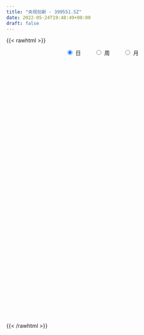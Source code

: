 ```yaml
---
title: "央视创新 - 399551.SZ"
date: 2022-05-24T19:48:49+08:00
draft: false
---
```

{{< rawhtml >}}
    <div style="text-align: center">
        <label style="padding: 1rem;"><input style="margin-right: .5rem" type="radio" name="period" value="D" checked onclick="period_change(this)">日</label>
        <label style="padding: 1rem;"><input style="margin-right: .5rem" type="radio" name="period" value="W" onclick="period_change(this)">周</label>
        <label style="padding: 1rem;"><input style="margin-right: .5rem" type="radio" name="period" value="M" onclick="period_change(this)">月</label>
    </div>
    <div id="chart" style="height: 700px;"></div> 
    <script type="text/javascript">
        const D_v = [15558843.0,14980507.0,16976203.0,13730223.0,12120585.0,12582401.0,15402070.0,16779154.0,19369138.0,15043402.0,16007481.0,22127772.0,15926503.0,16056666.0,15068522.0,13517094.0,15680731.0,14582733.0,13936075.0,12543737.0,17399453.0,22233269.0,17065737.0,16332325.0,16883852.0,25788106.0,20181025.0,19578005.0,20884074.0,19052041.0,17437711.0,17310631.0,16964680.0,15462226.0,17338540.0,15813286.0,16077582.0,18447590.0,17158046.0,23621375.0,19156053.0,23448151.0,19583601.0,30699566.0,23427956.0,24730504.0,18938461.0,17116759.0,24365063.0,21706607.0,25470538.0,28957373.0,30701652.0,27047783.0,24135348.0,25445693.0,26111445.0,21902308.0,19523826.0,18623684.0,18430108.0,19216877.0,19011760.0,18170008.0,19602046.0,21798731.0,15957705.0,19460919.0,14597624.0,17103258.0,16217393.0,17554353.0,20065193.0,16785128.0,16933511.0,20307246.0,21772031.0,22263850.0,20397835.0,21282883.0,18024967.0,17059453.0,16568854.0,26767460.0,19563419.0,20624343.0,18686009.0,16858683.0,15409476.0,17836248.0,15640380.0,14901654.0,16489873.0,17580355.0,17409964.0,12587821.0,14172862.0,10738226.0,18899452.0,15521752.0,16131419.0,14389484.0,11385836.0,15518949.0,13416421.0,12513076.0,13650627.0,13447797.0,13261391.0,15678705.0,21073289.0,16781832.0,18180164.0,19310954.0,21874433.0,21300209.0,27244594.0,20716567.0,23504006.0,18970444.0,16849101.0,20054668.0,19926618.0,17424202.0,16540942.0,19228096.0,17486695.0,18113251.0,15068109.0,17923750.0,17030227.0,16362142.0,15346404.0,15097937.0,16406034.0,15522629.0,14078973.0,14108695.0,13926966.0,12955877.0,13294881.0,13874769.0,28875314.0,26316357.0,18406694.0,15224225.0,14883429.0,13781128.0,15087774.0,14078175.0,11056784.0,14437541.0,12465846.0,14877819.0,11703981.0,12430640.0,11357605.0,15163220.0,13830771.0,17726706.0,18716124.0,13188433.0,16334531.0,15489813.0,15216801.0,14151235.0,14680771.0,14640382.0,14522885.0,14051205.0,12072050.0,12620175.0,14773541.0,10819132.0,13800968.0,11760945.0,13815691.0,12092970.0,11896048.0,11157091.0,11636836.0,10658645.0,11733620.0,10135810.0,10184380.0,9088358.0,9450509.0,9025395.0,14229810.0,11400547.0,13138644.0,18561673.0,12433458.0,12106846.0,12528616.0,9465202.0,10062860.0,11183224.0,16580417.0,15900820.0,17893308.0,15888786.0,15343618.0,12846933.0,16294702.0,17746688.0,16943525.0,11596851.0,13414046.0,9600840.0,10970595.0,10556983.0,10257616.0,9786953.0,10367090.0,12648491.0,10279589.0,9653172.0,10409289.0,11282325.0,11916861.0,12267256.0,11430255.0,8787594.0,9566220.0,8459450.0,8919393.0,8815755.0,9310657.0,11691866.0,9853798.0,15931515.0,15397709.0,16549383.0,13771975.0,15411029.0,15085747.0,12703822.0,9258918.0,13020713.0,20599245.0,13634642.0,12375580.0,10944264.0,12093686.0,12091008.0,12153777.0,14832872.0,11915480.0,15511702.0]
const D_histogram = [0.0,13.9238463818,33.9960420326,42.3898064744,45.406602321,46.3815226793,34.3333163136,33.1317925255,47.8927835261,50.8758955301,57.4744117607,53.5504333524,53.5461564697,50.2104966385,31.8857992431,10.8484994788,1.0355692727,-0.5437412093,-9.7068098532,-15.6790438666,-13.6846838069,-21.6434638669,-29.6753345881,-47.2730336186,-41.3399745265,-24.5996427299,-10.0635967335,0.0268632658,14.1152027125,17.8452402515,21.4548339656,28.4501973861,22.6797705234,33.518420628,29.5817818278,7.4684320571,-5.517023706,-19.5005736951,-19.2814180174,-7.5834582468,-8.4925979427,4.679953661,3.3943948756,-1.4870041371,-6.1454408277,-17.3414188895,-19.2738841601,-13.6783690249,2.243298435,13.1394165828,9.5935705258,-8.4133573945,-35.9240182215,-57.1854677257,-43.8765835089,-31.9829015261,-12.7045056937,-7.4327375303,9.6402492332,12.9346061852,8.10470282,4.1147435853,6.498545615,5.4489143807,-1.1509662977,-16.2695505095,-31.4430399845,-62.3403239883,-80.0568272271,-83.3164463357,-91.8416617483,-73.2858746933,-51.4003735619,-35.1573558071,-36.4188982372,-33.3523870529,-28.8463914839,-29.8804987089,-34.1046861696,-37.3778150938,-42.8429073731,-29.1492237957,-14.467042299,-5.6318939745,-3.9147906411,2.9537106214,0.3187032591,-3.802065028,-9.879469483,-22.9511157027,-23.0512690597,-19.331614933,-8.7765177794,0.4833490965,10.0818712119,14.9634071417,7.2142031636,7.7164927779,16.793481387,22.8903400912,15.0964112987,18.1689089207,19.8264096418,26.5672875163,23.0134919744,23.317038919,23.5227291461,18.4959165772,17.9921966662,20.7836905265,31.7782634475,36.3582460573,39.1732951478,45.0212036296,49.850165636,46.1723785312,44.686115345,48.3548785191,50.8191430438,43.5822940511,43.0057085696,46.4782586393,47.4425706835,49.7702021472,48.4682584874,38.96000984,33.8511454376,17.2869552305,11.3582048484,14.3866597217,11.4847230815,2.6939635431,-9.2206569437,-23.610723659,-34.0284641171,-37.1751039135,-38.3886800034,-43.2090174622,-38.9918488185,-43.7735653069,-47.2701681014,-34.4001131223,-11.1826809663,0.2699805116,9.1553313777,17.4645481822,14.2711593988,15.2241853071,4.6499192701,-14.507691007,-19.2479632526,-16.8481826581,-15.809276001,-15.5490084547,-17.2462212516,-14.1189640287,-17.2153510146,-10.1192710052,-0.5110044327,3.7307713777,-11.7079054037,-25.1931394303,-39.1501066088,-44.8630967276,-57.8522961663,-55.8107648466,-63.6169233204,-63.4021553556,-49.7539221763,-36.2008158506,-34.4891347429,-34.0310291694,-41.0359213644,-40.1574821509,-51.4063201622,-52.1448631136,-65.8896636319,-71.0797162421,-66.5787972262,-58.178081841,-37.5657880408,-24.1290468451,-22.3362435798,-21.9210557272,-6.1690029251,6.4856824687,19.2566165604,31.1312240224,43.9917455156,43.5908448293,58.2975880668,53.1910111824,56.2474793662,57.8757819571,60.1551681273,54.0228577375,39.4088601162,25.3588517748,-7.549813223,-37.293951434,-53.9957831,-53.5180487004,-43.25989259,-47.5893844056,-65.0094651294,-49.4527103614,-25.0494910671,-8.7080035287,5.8678223737,10.7586167821,18.4485484006,17.8807500071,8.3938907809,-3.347309773,-14.6379287716,-6.3533553065,-5.2952978684,-1.9518732068,-4.0769907845,-15.2868245349,-24.5095967393,-47.091424254,-49.0222011778,-54.6472801349,-51.7384399192,-46.7297130086,-31.3010744508,-23.5626629229,-17.1004607067,-22.4595684642,-26.9936350726,-56.60998662,-80.7186930073,-67.4648545309,-56.4511983745,-22.508551748,3.9056309666,13.5318674494,22.3772526039,36.7434965015,56.8011661501,69.9282933791,74.0687599016,71.6627366594,74.7741085458,76.5943615682,78.8807418414,85.3760864584,89.5504167892,69.7560311243]
const D_fast = [0.0,17.4048079772,45.9760141362,64.9672301966,79.3356766235,91.9059776516,88.4411003643,95.5225247076,122.2567115896,137.9587974763,158.9259166469,168.3895465767,181.7718088114,190.9887731399,180.6355255552,162.3103506606,152.7563127727,151.0410669884,139.4512958813,129.5593009012,128.1324900091,114.7628439825,99.3121396142,69.8961821791,65.4942476395,76.0846687537,88.1048155667,98.2019913824,115.8191315072,124.0104791092,132.9837813146,147.0916940816,146.9912098497,166.2094651114,169.6682717681,149.4220300117,135.0573183221,116.1986249092,111.5974260825,121.3995212914,118.3672321099,132.7097721288,132.2728120624,127.0196620153,120.8248651179,105.2935323336,98.5425960231,100.718518902,117.2010109707,131.3819832641,130.2345298386,110.1242625697,73.6325971874,38.0747807517,40.4145190913,44.3124756925,60.4147451015,63.8283288823,83.3113779541,89.8393864525,87.0356587922,84.0743854539,88.0828238874,88.3954212482,81.5077989953,62.3218271562,39.2875776851,-7.1947873158,-44.9254973613,-69.0142280539,-100.4998589035,-100.2655405219,-91.230132781,-83.776453978,-94.1427209673,-99.4143065462,-102.1199088483,-110.6241407505,-123.3744997536,-135.9920824512,-152.1679015737,-145.7615239453,-134.6961030234,-127.2689281925,-126.5305225194,-118.9235936015,-121.478925149,-126.5502096931,-135.0974815189,-153.9069066642,-159.7698772862,-160.8831268927,-152.522159184,-143.141455034,-131.0224651155,-122.4000774003,-128.3457305875,-125.9143177788,-112.6389588229,-100.819515096,-104.8393410638,-97.2246162117,-90.6105130801,-77.2278133265,-75.0282358748,-68.8954292004,-62.8090566868,-63.2118901114,-59.2175608559,-51.2301443639,-32.2910055811,-18.6214614569,-6.0130885795,11.0901208097,28.3816242251,36.2469317531,45.9321974032,61.6896802071,76.8587304927,80.5174550128,90.6922966737,105.7844114032,118.6093661183,133.3795481189,144.1946690809,144.4264228935,147.7803448505,135.5378934509,132.4486942809,139.0738140847,139.0430582149,130.9257895623,116.7060048395,96.4132572095,77.488400722,65.0479849473,54.2372388566,38.6146470322,33.0838534713,17.3587456562,2.0446008363,6.3146275348,26.7363894492,38.2565460551,49.4307297657,62.1060836156,62.4804846819,67.239556917,57.8277706975,35.0432376687,25.4909746099,23.6787095399,20.7652971968,17.1383126294,11.1295445196,10.7270607354,3.3268359957,7.8930982539,17.3736137182,22.548082373,4.1824292407,-15.6010896435,-39.3455834742,-56.2743477748,-83.7266212552,-95.6377811471,-119.3481704511,-134.9839413251,-133.7741886899,-129.2712863269,-136.1818889048,-144.2315406237,-161.4954131598,-170.656344484,-194.7567625359,-208.5315212657,-238.7487376919,-261.7087193627,-273.8524996534,-279.9963047283,-268.7754579383,-261.370978454,-265.1622360836,-270.2273121628,-256.0175100919,-241.741404081,-224.1563158492,-204.4989023816,-180.6404445095,-170.1436339885,-140.8624937343,-132.671317823,-115.5529797977,-99.4557317175,-82.1375535155,-74.7641494709,-79.5259320631,-87.2362274609,-122.0323457644,-161.099971834,-191.300749275,-204.2025270504,-204.7593440875,-220.9861820045,-254.6586290107,-251.465051833,-233.3242053054,-219.1597186493,-203.1169371535,-195.5364885496,-183.2344198308,-179.3320307227,-186.7204172536,-199.2984452507,-214.2485464422,-207.5523118037,-207.8180788328,-204.9626224728,-208.1069877467,-223.1385276308,-238.48869902,-272.8433825982,-287.0297098165,-306.3166088072,-316.3423785714,-323.0160799129,-315.4127099678,-313.5649641707,-311.3778771311,-322.3518770046,-333.6343523813,-377.4032005837,-421.6915802228,-425.3039553791,-428.4030988163,-400.0875901268,-372.6969996706,-359.6877963255,-345.24809802,-321.695979997,-287.4380188109,-256.8288182371,-234.1711617392,-218.6615008165,-196.8566017937,-175.8877583793,-153.8811926457,-126.0418264141,-99.479891886,-101.8352697698]
const D_slow = [0.0,3.4809615954,11.9799721036,22.5774237222,33.9290743025,45.5244549723,54.1077840507,62.3907321821,74.3639280636,87.0829019461,101.4515048863,114.8391132244,128.2256523418,140.7782765014,148.7497263122,151.4618511819,151.7207435,151.5848081977,149.1581057344,145.2383447678,141.817173816,136.4063078493,128.9874742023,117.1692157976,106.834222166,100.6843114836,98.1684123002,98.1751281166,101.7039287948,106.1652388576,111.528947349,118.6414966955,124.3114393264,132.6910444834,140.0864899403,141.9535979546,140.5743420281,135.6991986043,130.8788441,128.9829795383,126.8598300526,128.0298184678,128.8784171867,128.5066661524,126.9703059455,122.6349512231,117.8164801831,114.3968879269,114.9577125357,118.2425666814,120.6409593128,118.5376199642,109.5566154088,95.2602484774,84.2911026002,76.2953772187,73.1192507952,71.2610664126,73.6711287209,76.9047802673,78.9309559722,79.9596418686,81.5842782723,82.9465068675,82.6587652931,78.5913776657,70.7306176696,55.1455366725,35.1313298657,14.3022182818,-8.6581971553,-26.9796658286,-39.8297592191,-48.6190981708,-57.7238227301,-66.0619194934,-73.2735173643,-80.7436420416,-89.269813584,-98.6142673574,-109.3249942007,-116.6123001496,-120.2290607243,-121.637034218,-122.6157318783,-121.8773042229,-121.7976284081,-122.7481446651,-125.2180120359,-130.9557909615,-136.7186082265,-141.5515119597,-143.7456414046,-143.6248041305,-141.1043363275,-137.363484542,-135.5599337511,-133.6308105567,-129.4324402099,-123.7098551871,-119.9357523625,-115.3935251323,-110.4369227219,-103.7951008428,-98.0417278492,-92.2124681194,-86.3317858329,-81.7078066886,-77.2097575221,-72.0138348904,-64.0692690286,-54.9797075142,-45.1863837273,-33.9310828199,-21.4685414109,-9.9254467781,1.2460820582,13.3348016879,26.0395874489,36.9351609617,47.6865881041,59.3061527639,71.1667954348,83.6093459716,95.7264105935,105.4664130535,113.9291994129,118.2509382205,121.0904894326,124.687154363,127.5583351334,128.2318260192,125.9266617832,120.0239808685,111.5168648392,102.2230888608,92.62591886,81.8236644944,72.0757022898,61.1323109631,49.3147689377,40.7147406571,37.9190704156,37.9865655435,40.2753983879,44.6415354335,48.2093252831,52.0153716099,53.1778514274,49.5509286757,44.7389378625,40.526892198,36.5745731977,32.6873210841,28.3757657712,24.846024764,20.5421870104,18.0123692591,17.8846181509,18.8173109953,15.8903346444,9.5920497868,-0.1954768654,-11.4112510473,-25.8743250888,-39.8270163005,-55.7312471306,-71.5817859695,-84.0202665136,-93.0704704762,-101.692754162,-110.2005114543,-120.4594917954,-130.4988623331,-143.3504423737,-156.3866581521,-172.85907406,-190.6290031206,-207.2737024271,-221.8182228874,-231.2096698976,-237.2419316088,-242.8259925038,-248.3062564356,-249.8485071669,-248.2270865497,-243.4129324096,-235.630126404,-224.6321900251,-213.7344788178,-199.1600818011,-185.8623290055,-171.8004591639,-157.3315136746,-142.2927216428,-128.7870072084,-118.9347921794,-112.5950792357,-114.4825325414,-123.8060203999,-137.3049661749,-150.68447835,-161.4994514975,-173.3967975989,-189.6491638813,-202.0123414716,-208.2747142384,-210.4517151206,-208.9847595271,-206.2951053316,-201.6829682315,-197.2127807297,-195.1143080345,-195.9511354777,-199.6106176706,-201.1989564972,-202.5227809643,-203.010749266,-204.0299969622,-207.8517030959,-213.9791022807,-225.7519583442,-238.0075086387,-251.6693286724,-264.6039386522,-276.2863669043,-284.111635517,-290.0023012478,-294.2774164244,-299.8923085405,-306.6407173086,-320.7932139636,-340.9728872155,-357.8391008482,-371.9519004418,-377.5790383788,-376.6026306372,-373.2196637748,-367.6253506239,-358.4394764985,-344.239184961,-326.7571116162,-308.2399216408,-290.3242374759,-271.6307103395,-252.4821199474,-232.7619344871,-211.4179128725,-189.0303086752,-171.5913008941]
const D_data = [['2021-05-13', 9283.0755, 9264.2147, 9242.1568, 9370.1218],['2021-05-14', 9295.6201, 9482.3964, 9264.9723, 9496.1433],['2021-05-17', 9561.1435, 9672.1032, 9561.1435, 9759.1029],['2021-05-18', 9663.3221, 9636.1296, 9533.2724, 9664.3239],['2021-05-19', 9615.7825, 9639.0085, 9591.283, 9678.4758],['2021-05-20', 9616.1745, 9666.8012, 9616.1745, 9703.6469],['2021-05-21', 9710.4414, 9513.0376, 9510.0979, 9764.2291],['2021-05-24', 9522.0715, 9648.4728, 9448.343, 9648.4728],['2021-05-25', 9696.6272, 9927.7013, 9677.6937, 9940.4021],['2021-05-26', 9936.8214, 9879.4355, 9855.1242, 9943.1676],['2021-05-27', 9870.3673, 10007.7648, 9827.8909, 10025.8995],['2021-05-28', 10009.8734, 9943.1748, 9875.1066, 10057.0266],['2021-05-31', 9983.813, 10042.0403, 9983.813, 10076.396],['2021-06-01', 10013.5382, 10052.116, 9920.6359, 10093.158],['2021-06-02', 10065.265, 9859.091, 9812.423, 10066.4689],['2021-06-03', 9853.9795, 9756.8606, 9756.84, 9895.3443],['2021-06-04', 9728.5787, 9840.2605, 9712.7499, 9913.9829],['2021-06-07', 9901.2099, 9934.4153, 9848.9544, 9935.0305],['2021-06-08', 9950.8578, 9827.5527, 9784.7288, 9981.8583],['2021-06-09', 9819.9488, 9837.2992, 9774.3986, 9869.2342],['2021-06-10', 9832.9262, 9935.0751, 9828.8393, 9970.0341],['2021-06-11', 9951.8416, 9799.795, 9779.488, 9953.085],['2021-06-15', 9815.2818, 9753.8131, 9702.4427, 9844.2617],['2021-06-16', 9774.8637, 9550.9985, 9533.9027, 9795.4037],['2021-06-17', 9568.0646, 9794.709, 9561.8072, 9801.0984],['2021-06-18', 9875.3592, 9980.0571, 9875.3592, 10063.6431],['2021-06-21', 9981.8262, 10037.5944, 9906.7122, 10092.6968],['2021-06-22', 10069.7083, 10058.7011, 9935.6597, 10085.9866],['2021-06-23', 10048.6253, 10194.4047, 10014.3611, 10251.7635],['2021-06-24', 10195.0343, 10140.6092, 10076.2853, 10197.037],['2021-06-25', 10146.925, 10190.361, 10083.1283, 10213.2904],['2021-06-28', 10196.5475, 10298.0808, 10163.4351, 10335.1674],['2021-06-29', 10294.6525, 10179.2744, 10139.0708, 10294.6525],['2021-06-30', 10250.6345, 10442.1746, 10218.3187, 10444.3168],['2021-07-01', 10452.1955, 10320.5267, 10281.7871, 10452.1955],['2021-07-02', 10244.9235, 10056.9935, 10040.8873, 10244.9235],['2021-07-05', 10065.9395, 10097.1146, 9986.0849, 10156.8674],['2021-07-06', 10105.8566, 10021.0833, 9869.0378, 10126.5588],['2021-07-07', 9923.0491, 10165.2231, 9903.3875, 10189.0798],['2021-07-08', 10197.2762, 10349.2322, 10193.0356, 10371.5218],['2021-07-09', 10266.3607, 10232.2925, 10087.741, 10308.902],['2021-07-12', 10297.8041, 10458.7775, 10207.9006, 10517.3627],['2021-07-13', 10451.4253, 10331.3942, 10255.1253, 10490.1714],['2021-07-14', 10338.3127, 10288.7299, 10282.6224, 10428.8621],['2021-07-15', 10271.4449, 10280.8128, 10132.3387, 10286.7718],['2021-07-16', 10269.8934, 10164.2189, 10157.7151, 10314.1289],['2021-07-19', 10150.5085, 10247.1729, 10100.19, 10260.3226],['2021-07-20', 10171.8085, 10354.831, 10163.074, 10355.4013],['2021-07-21', 10405.2523, 10554.4685, 10368.9856, 10607.913],['2021-07-22', 10575.0638, 10587.0985, 10448.3451, 10597.1974],['2021-07-23', 10552.3356, 10452.2058, 10412.1237, 10553.1935],['2021-07-26', 10490.1158, 10229.9838, 10045.5986, 10517.2056],['2021-07-27', 10265.841, 9985.7783, 9983.6422, 10409.8911],['2021-07-28', 9892.9774, 9908.9549, 9659.5275, 10078.7982],['2021-07-29', 10129.0017, 10292.953, 10032.6827, 10322.1898],['2021-07-30', 10215.8259, 10324.6106, 10152.0555, 10342.9144],['2021-08-02', 10320.8297, 10494.5109, 10271.2939, 10497.005],['2021-08-03', 10440.6302, 10387.786, 10342.8595, 10549.3486],['2021-08-04', 10395.5522, 10607.612, 10362.5805, 10612.4615],['2021-08-05', 10598.0048, 10509.9955, 10469.099, 10619.5175],['2021-08-06', 10543.5366, 10423.5686, 10321.3544, 10543.5366],['2021-08-09', 10371.6823, 10426.4172, 10265.9548, 10465.2234],['2021-08-10', 10429.893, 10517.7604, 10393.6203, 10518.7366],['2021-08-11', 10505.2242, 10494.8937, 10440.3204, 10556.8123],['2021-08-12', 10451.4222, 10418.1102, 10385.4797, 10567.9863],['2021-08-13', 10400.2902, 10256.8906, 10228.2586, 10440.93],['2021-08-16', 10229.7068, 10165.4766, 10141.3881, 10269.9285],['2021-08-17', 10165.443, 9814.6287, 9788.0063, 10165.5322],['2021-08-18', 9857.5409, 9797.1427, 9748.9143, 9898.1895],['2021-08-19', 9808.0099, 9859.3248, 9794.5691, 9927.9077],['2021-08-20', 9778.2968, 9691.3565, 9572.1195, 9814.7888],['2021-08-23', 9724.6389, 9989.1706, 9699.9133, 10005.3282],['2021-08-24', 9984.7773, 10085.8109, 9912.0616, 10092.2017],['2021-08-25', 10076.7769, 10077.4746, 10006.3274, 10097.3739],['2021-08-26', 10070.2442, 9862.3522, 9855.7051, 10091.6089],['2021-08-27', 9845.9484, 9884.6317, 9784.4359, 9908.6314],['2021-08-30', 10021.3806, 9888.2875, 9816.4679, 10051.1871],['2021-08-31', 9844.6686, 9793.6652, 9676.2458, 9846.9722],['2021-09-01', 9737.5919, 9701.5506, 9534.9119, 9749.5504],['2021-09-02', 9717.8989, 9650.982, 9606.432, 9725.5046],['2021-09-03', 9627.5492, 9552.7018, 9517.5891, 9653.8848],['2021-09-06', 9539.4905, 9770.1417, 9495.075, 9785.7892],['2021-09-07', 9768.4794, 9825.1118, 9718.5519, 9839.2449],['2021-09-08', 9831.3025, 9790.2962, 9739.6721, 9866.1221],['2021-09-09', 9778.4633, 9708.4259, 9636.1738, 9785.6941],['2021-09-10', 9715.4433, 9778.4562, 9630.045, 9826.2928],['2021-09-13', 9770.0649, 9654.7233, 9616.2232, 9775.952],['2021-09-14', 9654.9666, 9598.894, 9573.7478, 9734.3445],['2021-09-15', 9568.6655, 9523.4765, 9461.088, 9573.2411],['2021-09-16', 9524.45, 9352.3337, 9342.777, 9524.45],['2021-09-17', 9342.6241, 9441.5859, 9295.8109, 9448.2709],['2021-09-22', 9325.7603, 9462.389, 9319.9852, 9486.8271],['2021-09-23', 9497.9329, 9555.1501, 9491.6723, 9597.8197],['2021-09-24', 9550.5334, 9568.8384, 9520.1672, 9655.8556],['2021-09-27', 9620.8485, 9608.1779, 9534.9641, 9701.2297],['2021-09-28', 9577.7339, 9578.5224, 9494.1357, 9669.2352],['2021-09-29', 9493.9764, 9401.8195, 9337.2254, 9500.5067],['2021-09-30', 9408.1626, 9472.3587, 9408.1626, 9506.5508],['2021-10-08', 9540.0527, 9596.9071, 9524.5634, 9672.2693],['2021-10-11', 9597.1213, 9598.598, 9580.8603, 9658.3188],['2021-10-12', 9570.1282, 9417.72, 9324.8835, 9578.2556],['2021-10-13', 9411.8609, 9537.6794, 9396.4226, 9542.5869],['2021-10-14', 9533.8553, 9531.9152, 9498.7706, 9562.9563],['2021-10-15', 9525.7642, 9621.7726, 9482.3232, 9662.9645],['2021-10-18', 9592.5854, 9506.8761, 9409.6467, 9592.5854],['2021-10-19', 9515.3456, 9551.4339, 9485.7032, 9584.5629],['2021-10-20', 9543.7966, 9557.6558, 9513.7856, 9612.7156],['2021-10-21', 9538.5141, 9483.8564, 9424.7499, 9553.1608],['2021-10-22', 9485.1288, 9528.8543, 9474.4511, 9589.3109],['2021-10-25', 9535.4134, 9581.2926, 9473.5363, 9584.2779],['2021-10-26', 9622.2076, 9732.9418, 9599.6604, 9796.0519],['2021-10-27', 9750.5265, 9713.6769, 9684.4726, 9754.8013],['2021-10-28', 9709.7789, 9734.8172, 9696.6942, 9824.6946],['2021-10-29', 9715.9057, 9824.5269, 9685.8256, 9843.954],['2021-11-01', 9822.2895, 9874.8946, 9784.6388, 9907.6221],['2021-11-02', 9892.6513, 9807.7191, 9728.1946, 9955.1376],['2021-11-03', 9830.9916, 9857.0604, 9790.9546, 9941.7288],['2021-11-04', 9864.6682, 9966.0303, 9864.6222, 9973.5101],['2021-11-05', 9999.7457, 10010.237, 9979.625, 10093.01],['2021-11-08', 9963.8459, 9918.0998, 9874.6885, 9965.8117],['2021-11-09', 9928.6422, 10021.2173, 9887.916, 10022.7176],['2021-11-10', 9983.0654, 10123.4323, 9935.2155, 10126.475],['2021-11-11', 10073.3196, 10151.0882, 10054.0158, 10203.8988],['2021-11-12', 10156.5839, 10227.2278, 10144.3653, 10236.2838],['2021-11-15', 10243.3553, 10236.793, 10208.4743, 10290.3916],['2021-11-16', 10210.386, 10154.0775, 10146.8807, 10260.3744],['2021-11-17', 10151.7654, 10214.4775, 10105.1009, 10214.5345],['2021-11-18', 10170.6644, 10049.1808, 10042.5391, 10191.4998],['2021-11-19', 10028.0793, 10150.0564, 10025.5177, 10168.5695],['2021-11-22', 10167.8785, 10282.3686, 10152.0254, 10286.8166],['2021-11-23', 10282.0707, 10236.7826, 10210.5541, 10323.9878],['2021-11-24', 10223.5522, 10155.1922, 10145.1357, 10240.6175],['2021-11-25', 10163.1528, 10075.3639, 10069.622, 10167.785],['2021-11-26', 10064.767, 9977.3107, 9946.0037, 10071.3386],['2021-11-29', 9898.0611, 9953.1512, 9892.6612, 10009.4643],['2021-11-30', 9985.2788, 9994.1406, 9932.7362, 10045.1575],['2021-12-01', 9990.0694, 9990.0954, 9953.0051, 10061.6322],['2021-12-02', 9974.2933, 9908.1802, 9883.4207, 9985.052],['2021-12-03', 9914.1228, 9997.8003, 9912.4579, 10003.6048],['2021-12-06', 10006.784, 9859.7214, 9857.0471, 10008.6383],['2021-12-07', 9912.4772, 9824.6705, 9739.3914, 9930.7104],['2021-12-08', 9873.4222, 10028.8972, 9872.7045, 10036.2773],['2021-12-09', 10060.556, 10243.8629, 10053.0562, 10263.5473],['2021-12-10', 10212.2086, 10191.5249, 10160.4812, 10238.9976],['2021-12-13', 10190.3902, 10223.9221, 10176.1979, 10288.9864],['2021-12-14', 10203.7017, 10280.1318, 10187.4714, 10305.691],['2021-12-15', 10251.7606, 10169.2074, 10155.413, 10268.7887],['2021-12-16', 10182.5044, 10234.1144, 10179.9339, 10235.3331],['2021-12-17', 10186.1337, 10078.9957, 10078.0619, 10195.4441],['2021-12-20', 10039.6841, 9894.0736, 9884.2552, 10084.2106],['2021-12-21', 9901.9628, 10003.112, 9891.7711, 10012.6605],['2021-12-22', 10021.692, 10077.8524, 10018.5353, 10111.331],['2021-12-23', 10074.5188, 10062.5124, 10044.0707, 10093.2432],['2021-12-24', 10083.5234, 10048.6259, 9999.1509, 10105.1176],['2021-12-27', 10048.4948, 10011.3722, 9946.1362, 10075.4491],['2021-12-28', 10029.9423, 10066.9314, 9976.8905, 10067.8984],['2021-12-29', 10059.6478, 9979.6497, 9979.6497, 10060.8529],['2021-12-30', 9975.1246, 10110.0471, 9975.1246, 10146.0673],['2021-12-31', 10141.3625, 10185.1725, 10107.0104, 10197.7585],['2022-01-04', 10242.0155, 10159.4079, 10071.4706, 10254.2052],['2022-01-05', 10137.5451, 9881.5818, 9835.3051, 10145.669],['2022-01-06', 9793.7368, 9814.5557, 9718.6733, 9855.2997],['2022-01-07', 9823.2203, 9708.9752, 9699.6817, 9854.3336],['2022-01-10', 9681.9843, 9724.3451, 9552.0772, 9749.5603],['2022-01-11', 9708.9553, 9538.4367, 9515.5449, 9708.9553],['2022-01-12', 9586.5207, 9646.7814, 9536.4674, 9649.065],['2022-01-13', 9655.5415, 9452.8768, 9448.8239, 9656.2793],['2022-01-14', 9414.116, 9472.6914, 9398.1099, 9520.5061],['2022-01-17', 9461.8036, 9622.1387, 9461.8036, 9630.3594],['2022-01-18', 9627.2595, 9647.5937, 9586.7161, 9748.1426],['2022-01-19', 9591.9316, 9498.2721, 9447.6619, 9631.2276],['2022-01-20', 9505.1632, 9445.7814, 9398.6875, 9545.5336],['2022-01-21', 9423.8983, 9287.821, 9268.6994, 9423.8983],['2022-01-24', 9249.9346, 9319.4673, 9237.8965, 9368.784],['2022-01-25', 9308.2522, 9082.9453, 9080.6222, 9355.5189],['2022-01-26', 9115.428, 9119.147, 9010.9537, 9172.3441],['2022-01-27', 9096.9937, 8845.8502, 8841.6735, 9099.6662],['2022-01-28', 8874.2643, 8820.6997, 8754.6597, 8970.5265],['2022-02-07', 8997.6412, 8856.5816, 8830.2209, 9049.392],['2022-02-08', 8851.1733, 8859.7121, 8666.9656, 8860.7593],['2022-02-09', 8853.7379, 9020.7149, 8817.8965, 9029.7924],['2022-02-10', 9018.9785, 8964.9341, 8914.7012, 9028.4253],['2022-02-11', 8906.5559, 8807.3467, 8792.1175, 8926.4623],['2022-02-14', 8746.8895, 8743.2076, 8687.8788, 8842.6663],['2022-02-15', 8746.4891, 8932.48, 8745.4898, 8935.3527],['2022-02-16', 8976.9125, 8935.3067, 8921.4438, 8993.5357],['2022-02-17', 8925.8505, 8981.0021, 8906.1844, 9042.8003],['2022-02-18', 8945.1702, 9022.6888, 8924.7115, 9027.0007],['2022-02-21', 9056.5696, 9099.4936, 9040.9119, 9099.4936],['2022-02-22', 9025.8319, 8970.9487, 8922.165, 9025.8319],['2022-02-23', 8983.5212, 9210.6088, 8983.5212, 9216.1826],['2022-02-24', 9154.373, 9005.5852, 8891.7309, 9222.6487],['2022-02-25', 9095.4277, 9120.7737, 9095.4277, 9217.0847],['2022-02-28', 9106.2261, 9137.9301, 9034.9337, 9148.208],['2022-03-01', 9172.1933, 9182.7199, 9134.4559, 9219.7243],['2022-03-02', 9135.6686, 9093.3276, 9020.0998, 9135.6686],['2022-03-03', 9152.8644, 8950.5373, 8947.4053, 9154.8926],['2022-03-04', 8899.4164, 8889.2899, 8858.0874, 9007.7591],['2022-03-07', 8830.9235, 8516.3595, 8477.9902, 8830.9235],['2022-03-08', 8516.962, 8350.9333, 8295.1033, 8562.311],['2022-03-09', 8392.4498, 8333.0306, 7988.2023, 8452.8808],['2022-03-10', 8543.0517, 8440.5837, 8428.3569, 8550.6261],['2022-03-11', 8298.0768, 8531.1457, 8229.0115, 8535.2088],['2022-03-14', 8454.1906, 8303.9481, 8303.7788, 8535.0692],['2022-03-15', 8231.5952, 8009.6412, 8009.6412, 8387.4467],['2022-03-16', 8151.4576, 8344.0067, 7849.2173, 8356.7027],['2022-03-17', 8488.891, 8504.1261, 8460.5869, 8646.9174],['2022-03-18', 8460.6025, 8470.187, 8364.17, 8503.9121],['2022-03-21', 8492.577, 8500.8707, 8391.9882, 8554.1217],['2022-03-22', 8478.0605, 8409.3173, 8375.7233, 8490.7416],['2022-03-23', 8449.1696, 8461.1479, 8371.379, 8502.4782],['2022-03-24', 8400.1508, 8363.0669, 8294.0938, 8424.0756],['2022-03-25', 8366.6302, 8206.5023, 8202.6154, 8396.177],['2022-03-28', 8114.9784, 8094.7179, 8050.4257, 8171.8024],['2022-03-29', 8118.9747, 8002.3707, 7982.853, 8161.606],['2022-03-30', 8066.2038, 8202.5372, 8040.0063, 8207.8288],['2022-03-31', 8179.3772, 8103.7887, 8085.5414, 8196.4562],['2022-04-01', 8047.7211, 8112.5058, 8015.2493, 8154.9049],['2022-04-06', 8111.6402, 8015.7639, 7972.2405, 8111.6402],['2022-04-07', 7974.6897, 7828.4854, 7828.4854, 8006.959],['2022-04-08', 7839.9548, 7751.8143, 7673.4653, 7852.0275],['2022-04-11', 7725.8596, 7437.8446, 7410.4286, 7727.2396],['2022-04-12', 7433.0906, 7558.4433, 7343.2359, 7558.8498],['2022-04-13', 7502.4743, 7414.994, 7414.994, 7533.1022],['2022-04-14', 7490.5888, 7434.9792, 7341.1855, 7513.0385],['2022-04-15', 7386.5192, 7404.5952, 7338.9333, 7461.4821],['2022-04-18', 7369.5449, 7519.309, 7309.5753, 7521.1656],['2022-04-19', 7514.9291, 7422.7369, 7407.177, 7567.4132],['2022-04-20', 7447.407, 7387.2111, 7372.1073, 7501.3621],['2022-04-21', 7320.6286, 7183.6813, 7158.7649, 7416.1097],['2022-04-22', 7129.909, 7103.9775, 7045.1414, 7179.8315],['2022-04-25', 6965.316, 6618.4517, 6618.4517, 6965.316],['2022-04-26', 6620.1693, 6439.2231, 6431.3972, 6684.2513],['2022-04-27', 6345.1827, 6768.6729, 6339.4124, 6774.1273],['2022-04-28', 6739.8336, 6704.5439, 6625.4352, 6794.8497],['2022-04-29', 6780.5648, 7028.7366, 6753.1172, 7053.8663],['2022-05-05', 6962.8369, 7036.8431, 6950.66, 7099.1997],['2022-05-06', 6848.1925, 6877.6656, 6828.5435, 6951.5244],['2022-05-09', 6843.4312, 6879.5246, 6832.6086, 6925.3611],['2022-05-10', 6780.0708, 6983.6276, 6757.5379, 7004.1022],['2022-05-11', 6991.0746, 7135.8036, 6974.6299, 7309.927],['2022-05-12', 7069.0994, 7141.9871, 7065.959, 7189.4018],['2022-05-13', 7181.4673, 7088.7011, 7043.8666, 7193.3441],['2022-05-16', 7123.6174, 7027.1422, 7011.2032, 7177.997],['2022-05-17', 7027.5595, 7116.9178, 6979.3862, 7116.9652],['2022-05-18', 7133.7436, 7137.4996, 7088.6221, 7190.5914],['2022-05-19', 7022.0306, 7182.2968, 7008.2633, 7182.6404],['2022-05-20', 7208.6785, 7293.1642, 7203.9343, 7321.1683],['2022-05-23', 7310.6916, 7334.7087, 7257.855, 7343.2655],['2022-05-24', 7331.4858, 7030.0948, 7029.8715, 7337.5279]]
const W_v = [46657310.0,47687189.0,43377269.0,50772937.0,52274751.0,60802562.0,45583886.0,58486412.0,61379880.0,57153091.0,49424994.0,43458584.0,53047480.0,38270232.0,41013125.0,48329333.0,57822649.0,64906905.0,57778672.0,45821627.0,48704758.0,44528887.0,40081250.0,40356378.0,37773179.0,51096047.0,56411590.0,61628879.0,58076842.0,55075337.0,21182175.0,13463248.0,58816399.0,48920413.0,59453259.0,52865263.0,56801072.0,35194748.0,45382703.0,57872316.0,52554846.0,27633201.0,43367964.0,38612847.0,46943675.0,48692952.0,41317988.0,34265801.0,35343571.0,35051833.0,42247664.0,40512284.0,36153028.0,42739093.0,44774164.0,51771754.0,49725187.0,45453568.0,62820878.0,41901892.0,42554240.0,47704415.0,34773668.0,55194944.0,50666400.0,60348164.0,68010390.0,52943475.0,74002816.0,56858202.0,45031752.0,50914298.0,35616884.0,36489564.0,42079900.0,26940595.0,56346172.0,54529783.0,49131448.0,48900399.0,171097023.0,188294416.0,214990040.0,223230178.0,178112921.0,134699009.0,120406952.0,99252971.0,99088825.0,100384657.0,107059834.0,36884198.0,83313355.0,69455768.0,76848437.0,74408744.0,49994348.0,68939111.0,68623299.0,57416678.0,100672273.0,62142386.0,105674167.0,95974485.0,88567161.0,81284620.0,86843014.0,102527929.0,92284524.0,108562325.0,100923453.0,87684875.0,90594664.0,11071232.0,49841732.0,59213164.0,51662462.0,59887879.0,65994664.0,77727921.0,68267448.0,81147925.0,86029393.0,108149251.0,154641308.0,116954442.0,84729802.0,130191534.0,102173741.0,103655869.0,139520066.0,125769201.0,180655056.0,212035308.0,163213191.0,161844892.0,151578175.0,118362652.0,101236494.0,68881894.0,76804511.0,72071548.0,73357610.0,61723178.0,91988307.0,99431194.0,66686069.0,138342739.0,141049394.0,124231166.0,72563767.0,133028503.0,199531936.0,164979290.0,127154927.0,98856800.0,125143535.0,104274399.0,117125261.0,116873305.0,117085211.0,98972814.0,70851264.0,63110951.0,30829033.0,16366783.0,73690731.0,61770726.0,69892735.0,97037159.0,108739234.0,82396392.0,76192895.0,107985150.0,76477740.0,62137902.0,99332696.0,88947762.0,133944205.0,163439201.0,133816395.0,121650313.0,109693263.0,49505023.0,41459385.0,104080817.0,90648287.0,102673381.0,78089906.0,85573953.0,67461741.0,72055503.0,104743360.0,95382753.0,92806616.0,43708119.0,72366693.0,70811482.0,89326947.0,76249516.0,80695267.0,76070020.0,97132856.0,82889363.0,94460646.0,121889778.0,107597428.0,136287849.0,104591371.0,97799422.0,83336899.0,91645431.0,103741566.0,100583529.0,84430796.0,48971882.0,54908873.0,18899452.0,72947440.0,66289312.0,91024944.0,114639809.0,93225033.0,86437093.0,81760460.0,74043297.0,95317198.0,77383250.0,66916165.0,64486217.0,65965794.0,74179002.0,68039856.0,62289706.0,57082240.0,47884452.0,69764132.0,55346748.0,81606949.0,75428699.0,54800080.0,52735295.0,33608475.0,50510775.0,48591469.0,77061611.0,27789569.0,68889098.0,62115607.0,27427182.0]
const W_histogram = [0.0,1.508477265,4.862652065,-0.470243791,2.461812189,25.9967077251,37.2445987548,55.0720245271,66.8139073636,69.0475674766,63.231349985,57.7258381595,64.6454481393,54.9392876774,53.0545871165,48.0843950422,63.5078090226,55.5873710018,33.3079417631,16.4464396943,-4.2416376916,-17.2176868032,-21.9489947368,-35.2467544058,-35.1142795457,-30.6237888379,-40.2638926356,-32.3726569667,-55.2583653664,-101.9550803992,-109.2179504133,-98.7856397072,-64.5929971687,-19.0923252907,5.8304761381,-5.019651168,21.5989895647,23.8966818856,24.5161674405,10.8746879908,-2.5694244777,-2.7197707214,5.0313144791,12.725097282,12.4110171537,-2.5469008785,-3.6557531737,-23.6828786687,-56.8151081292,-67.6367124154,-100.7777160545,-94.952503904,-90.1281333111,-83.9510648691,-110.9983364857,-105.4622397434,-113.9601370446,-103.6871246865,-89.3468713102,-80.4925577091,-86.3215154316,-70.9061865922,-56.7748490285,-92.0763317856,-115.9266490794,-121.7508137825,-88.8089610167,-70.14783953,-31.5862632431,-25.9277281443,-12.4794980162,-2.5250061486,3.7469432038,-4.4647436145,-10.1349703908,-7.6996379698,9.8664672638,25.3303439752,38.5284566934,51.2459163124,88.7554090029,134.8894745795,176.6961923746,215.7860423826,229.1431561308,237.0312090383,225.0727558329,220.9440063012,188.2098052439,167.1885916501,123.5123673974,79.6993674393,28.5382109286,-23.5947214523,-65.0285445413,-82.010526876,-100.6253645317,-97.6220802104,-69.1357032749,-52.8182519175,-29.0225374563,-22.8893463948,-20.5659239555,-1.7836196089,-0.4854143072,-13.9787954326,1.2076271886,24.7402357536,37.0786601631,67.7000952523,87.4873077422,104.3804547966,94.350509357,74.3179806692,60.1842093281,41.1088238604,34.9845876964,33.6569356979,38.3842300374,38.9336578085,30.8790336072,19.8158082221,24.486226712,37.7658737229,48.9401543254,48.7220092401,62.6930595135,80.4474449614,96.4586492418,104.1998602029,105.2604834147,110.1222689093,148.303179857,118.3254969993,109.3705366767,59.1118039277,-5.0925004863,-58.2089715232,-90.2485331948,-108.197790759,-104.4036775101,-110.1424316198,-92.0753235015,-57.8329557833,-36.1505833056,-44.5127388616,-55.6005999279,-33.5616051785,-15.1742369243,17.8240985799,48.6992408728,74.0187317772,147.5468317883,145.6228866081,119.8228895189,135.4956134977,128.4144886529,102.4798202327,67.2949443372,52.9660076909,30.4427982893,-29.7784687526,-61.9603982227,-95.0561022609,-110.3183464953,-95.023676291,-82.2659703439,-99.5354061338,-93.7099750254,-61.9222039591,-47.7798388008,-48.2737366272,-62.1111451867,-50.2984439104,-68.2556997409,-61.19696747,-46.3819447078,-22.7572209624,25.546736846,52.7864749413,101.5249825587,65.3876332205,35.6690908085,60.0049148678,56.5156902922,4.0540989937,-28.3522133257,-86.4795432727,-134.6563230556,-141.1571653953,-125.2636270261,-117.5912074272,-115.6002440225,-88.2831239629,-56.7730848317,-70.4562953198,-64.4649729505,-56.2668615343,-21.4921910599,-5.8519103036,0.974090522,16.0017408281,37.2629781639,39.2995221578,48.7884451762,46.8082804616,60.3595810036,56.2762710662,55.6838137228,40.2312291282,-9.2711049308,-29.0736006182,-62.67383134,-67.4278799457,-89.6041975432,-91.7144776946,-95.2061604239,-85.0581486707,-73.0606812798,-67.8831048707,-42.2978383707,-12.1837935599,21.2142042958,36.0986462138,32.4172782327,29.5501435579,38.3317567194,34.3224647995,27.6712482117,30.3019385178,-0.5605053523,-35.4859399553,-67.7651667309,-114.5518138253,-138.7592779925,-132.6345049886,-114.9999237843,-111.8458480815,-125.7614660675,-130.394237523,-141.6061479484,-145.2021347933,-160.5250075255,-181.169168779,-200.6794958803,-203.615984096,-200.3855934362,-169.8937548015,-123.9456142652,-100.2727753702]
const W_fast = [0.0,1.8855965812,6.4554343974,1.0049775937,4.552486621,34.5865590883,55.1455998067,86.7410317108,115.1863913883,134.6819433704,144.673563375,153.5995110895,176.680483104,180.7091445615,192.0880907797,199.1389974659,230.439363702,236.4157684316,222.4633246337,209.7134324885,187.9649456797,170.6844748674,160.4659182495,138.3564699791,129.7103749527,126.5449184511,106.8388414945,106.6369129217,69.9366131804,-2.2488719522,-36.8162295696,-51.0803287903,-33.035935544,7.6916550113,34.0720754747,21.9670353765,53.9854235004,62.2572862927,69.0058137078,58.0830062557,43.9965376678,43.1662487438,52.175162564,63.0502196874,65.8388938475,50.2442505958,48.2214600071,22.273614845,-25.0623916478,-52.7931740379,-111.1286066907,-129.0415205162,-146.7491832511,-161.5598810263,-216.3567367644,-237.1861999579,-274.1741315202,-289.8229003338,-297.819364785,-309.0881906111,-336.4975271916,-338.8087450003,-338.8711196937,-397.1916853972,-450.0236649609,-486.2855331095,-475.545920598,-474.4217589938,-443.7567485176,-444.5801454549,-434.2517898308,-424.9285495004,-417.719864347,-427.047737069,-435.251706443,-434.7412835145,-414.7085614649,-392.9120987597,-370.0818718682,-344.5529331711,-284.8545882299,-204.9981540084,-119.0173881196,-25.9810275159,44.6618752649,111.807730432,156.1174661849,207.2247182284,221.5429684821,242.3189028008,229.5207703975,205.6326122991,161.6060085207,103.5743957767,45.8834365524,8.3988224986,-35.3723562899,-56.7745920213,-45.5721409045,-42.4592525264,-25.9191724293,-25.5083179666,-28.3263765161,-9.9899770718,-8.8131253468,-25.8012053304,-10.3128759121,19.4047915913,41.0128810416,88.5593399438,130.2183793693,173.2066401229,186.7643220225,185.311288502,186.223569493,177.4253899903,180.0473007504,187.1338826764,201.4572345253,211.7400767484,211.405210949,205.2959376195,216.0879127873,238.8090282289,262.2183474127,274.1807046375,303.8250197893,341.6912664776,381.8171330683,415.6083090803,442.9840531457,475.3764058676,550.6331117795,550.2368031717,568.6244770183,533.1436952511,467.6662657156,399.9975517979,345.3958568276,300.3971515737,278.0903454451,244.8159834304,239.8642606733,259.6483894457,272.293116097,252.8027758256,227.8147647773,241.463358232,256.0571672552,293.5115274043,336.5614799154,380.3856537641,490.8004617223,525.2822381942,529.4379634847,578.9845908379,604.0070881563,603.6923747943,585.3312349831,584.2438002595,569.3312904303,501.6654062002,453.9933771744,397.133647571,354.2918167128,345.8305678443,338.0217812055,295.8684938821,278.2664312341,294.5736513107,296.7710567688,284.2087247856,254.8435299295,254.0816202281,219.0604394624,210.8199298658,214.0394664511,231.9748849558,286.6655269757,327.1018838064,401.2216370634,381.4311960304,360.6299263205,399.9669790968,410.6066770942,359.1586105441,319.6642448932,239.9170291281,158.0761685813,116.2860348927,100.8636665055,79.1382842476,52.2291866467,57.4755257155,74.7922936388,43.4950093207,33.3700884525,27.501484485,56.9031071944,71.0804103748,78.1499338309,97.1780193441,127.7550012208,139.6164257542,161.3024600667,171.0243654674,199.6655612604,209.6513190895,222.9798151768,217.5850378643,165.7649275726,138.6940317306,89.4253431738,67.8143245817,23.2369575984,-1.8019419766,-29.095164812,-40.2116902264,-46.4793931554,-58.2725929641,-43.2617860568,-16.1936896359,22.5078592938,46.4169627652,50.8399143423,55.360315557,73.7248678983,78.2961921783,78.5627876435,88.768962579,57.7663923708,13.969472779,-35.2510456793,-110.6756462301,-169.5729298954,-196.6067831387,-207.7221828804,-232.5295691979,-277.8855537009,-315.1168845371,-361.7303319496,-401.6268524928,-457.0809771064,-523.0174305547,-592.6976316261,-646.5381158657,-693.404123565,-705.3857236306,-690.4239866606,-691.8193416082]
const W_slow = [0.0,0.3771193162,1.5927823325,1.4752213847,2.090674432,8.5898513632,17.9010010519,31.6690071837,48.3724840246,65.6343758938,81.44221339,95.8736729299,112.0350349647,125.7698568841,139.0335036632,151.0546024238,166.9315546794,180.8283974299,189.1553828706,193.2669927942,192.2065833713,187.9021616705,182.4149129863,173.6032243849,164.8246544984,157.168707289,147.1027341301,139.0095698884,125.1949785468,99.706208447,72.4017208437,47.7053109169,31.5570616247,26.783980302,28.2415993365,26.9866865445,32.3864339357,38.3606044071,44.4896462672,47.2083182649,46.5659621455,45.8860194652,47.1438480849,50.3251224054,53.4278766939,52.7911514742,51.8772131808,45.9564935136,31.7527164814,14.8435383775,-10.3508906361,-34.0890166121,-56.6210499399,-77.6088161572,-105.3584002786,-131.7239602145,-160.2139944756,-186.1357756472,-208.4724934748,-228.5956329021,-250.17601176,-267.902558408,-282.0962706652,-305.1153536116,-334.0970158814,-364.534719327,-386.7369595812,-404.2739194637,-412.1704852745,-418.6524173106,-421.7722918146,-422.4035433518,-421.4668075508,-422.5829934545,-425.1167360522,-427.0416455446,-424.5750287287,-418.2424427349,-408.6103285616,-395.7988494835,-373.6099972327,-339.8876285879,-295.7135804942,-241.7670698986,-184.4812808659,-125.2234786063,-68.9552896481,-13.7192880728,33.3331632382,75.1303111507,106.0084030001,125.9332448599,133.0677975921,127.169117229,110.9119810937,90.4093493747,65.2530082417,40.8474881891,23.5635623704,10.358999391,3.103365027,-2.6189715717,-7.7604525606,-8.2063574629,-8.3277110396,-11.8224098978,-11.5205031007,-5.3354441623,3.9342208785,20.8592446916,42.7310716271,68.8261853263,92.4138126655,110.9933078328,126.0393601648,136.3165661299,145.062713054,153.4769469785,163.0730044879,172.80641894,180.5261773418,185.4801293973,191.6016860753,201.043154506,213.2781930874,225.4586953974,241.1319602758,261.2438215161,285.3584838266,311.4084488773,337.723569731,365.2541369583,402.3299319225,431.9113061724,459.2539403415,474.0318913235,472.7587662019,458.2065233211,435.6443900224,408.5949423326,382.4940229551,354.9584150502,331.9395841748,317.481345229,308.4436994026,297.3155146872,283.4153647052,275.0249634106,271.2314041795,275.6874288245,287.8622390426,306.3669219869,343.253629934,379.659351586,409.6150739658,443.4889773402,475.5925995034,501.2125545616,518.0362906459,531.2777925686,538.888492141,531.4438749528,515.9537753971,492.1897498319,464.6101632081,440.8542441353,420.2877515493,395.4039000159,371.9764062595,356.4958552698,344.5508955696,332.4824614128,316.9546751161,304.3800641385,287.3161392033,272.0168973358,260.4214111589,254.7321059182,261.1187901297,274.3154088651,299.6966545047,316.0435628099,324.960835512,339.962064229,354.090986802,355.1045115504,348.016458219,326.3965724008,292.7324916369,257.4432002881,226.1272935316,196.7294916748,167.8294306691,145.7586496784,131.5653784705,113.9513046406,97.8350614029,83.7683460194,78.3952982544,76.9323206785,77.175843309,81.176278516,90.492023057,100.3169035964,112.5140148905,124.2160850059,139.3059802568,153.3750480233,167.296001454,177.3538087361,175.0360325034,167.7676323488,152.0991745138,135.2422045274,112.8411551416,89.9125357179,66.110995612,44.8464584443,26.5812881243,9.6105119067,-0.963947686,-4.009896076,1.293654998,10.3183165514,18.4226361096,25.8101719991,35.3931111789,43.9737273788,50.8915394317,58.4670240612,58.3268977231,49.4554127343,32.5141210516,3.8761675952,-30.8136519029,-63.97227815,-92.7222590961,-120.6837211165,-152.1240876334,-184.7226470141,-220.1241840012,-256.4247176995,-296.5559695809,-341.8482617757,-392.0181357457,-442.9221317697,-493.0185301288,-535.4919688292,-566.4783723955,-591.546566238]
const W_data = [['2017-07-14', 6546.0011, 6403.5102, 6375.8384, 6546.673],['2017-07-21', 6386.4315, 6427.1475, 6144.0732, 6486.9448],['2017-07-28', 6426.6696, 6466.1838, 6298.1048, 6487.3608],['2017-08-04', 6472.6106, 6353.8983, 6349.8735, 6525.6619],['2017-08-11', 6360.3569, 6452.0437, 6358.1187, 6582.2068],['2017-08-18', 6475.295, 6794.351, 6475.295, 6894.8982],['2017-08-25', 6799.5055, 6762.0367, 6668.9956, 6859.1284],['2017-09-01', 6776.0686, 6964.0668, 6776.0686, 6976.9527],['2017-09-08', 6959.2817, 7022.729, 6942.8873, 7115.0447],['2017-09-15', 7027.1085, 7004.2008, 6984.4263, 7123.22],['2017-09-22', 7011.8666, 6957.219, 6900.8836, 7055.6719],['2017-09-29', 6941.1301, 6991.6478, 6790.7637, 7003.8832],['2017-10-13', 7084.701, 7215.2615, 7015.5004, 7217.8115],['2017-10-20', 7208.0466, 7064.3156, 6993.6619, 7222.9945],['2017-10-27', 7086.9579, 7193.2072, 7083.8078, 7286.8161],['2017-11-03', 7207.4412, 7197.279, 7037.3052, 7258.349],['2017-11-10', 7185.37, 7548.8499, 7179.2403, 7573.4306],['2017-11-17', 7553.4021, 7349.274, 7330.3372, 7688.817],['2017-11-24', 7302.2764, 7149.447, 7083.578, 7635.2588],['2017-12-01', 7143.7863, 7158.4314, 6996.5379, 7219.0338],['2017-12-08', 7142.6465, 7040.9798, 6893.6524, 7217.4961],['2017-12-15', 7053.3097, 7064.8101, 7048.582, 7238.2985],['2017-12-22', 7069.7021, 7130.8156, 6953.2167, 7188.8211],['2017-12-29', 7129.195, 6976.9424, 6870.1755, 7140.2201],['2018-01-05', 7008.506, 7105.469, 6948.8059, 7182.1628],['2018-01-12', 7097.7006, 7169.2348, 7007.0653, 7231.322],['2018-01-19', 7154.543, 6971.3722, 6814.9188, 7155.3168],['2018-01-26', 6961.9847, 7177.6454, 6928.4954, 7299.6727],['2018-02-02', 7174.4933, 6734.798, 6577.9543, 7184.7214],['2018-02-09', 6622.0788, 6200.3417, 6117.6383, 6676.2496],['2018-02-14', 6255.1802, 6475.6585, 6248.8658, 6547.1474],['2018-02-23', 6545.4998, 6631.0892, 6522.6618, 6655.3056],['2018-03-02', 6680.9778, 6990.0852, 6680.9778, 7133.0193],['2018-03-09', 7019.3749, 7318.6935, 6958.529, 7324.6981],['2018-03-16', 7374.3688, 7250.4866, 7232.248, 7479.8994],['2018-03-23', 7268.8755, 6844.5153, 6735.6957, 7444.2467],['2018-03-30', 6754.8791, 7367.9156, 6737.6137, 7368.3359],['2018-04-04', 7382.6909, 7164.8552, 7158.2653, 7440.6003],['2018-04-13', 7146.9652, 7177.1052, 7080.706, 7321.3008],['2018-04-20', 7162.7764, 6983.7578, 6855.4863, 7264.7736],['2018-04-27', 7006.7412, 6922.749, 6820.1961, 7109.5706],['2018-05-04', 6957.7245, 7056.9752, 6846.9009, 7115.9788],['2018-05-11', 7092.2516, 7184.2296, 7078.779, 7339.6525],['2018-05-18', 7215.6806, 7239.5294, 7144.9552, 7342.758],['2018-05-25', 7296.6223, 7176.686, 7158.8841, 7411.3586],['2018-06-01', 7154.55, 6963.2128, 6918.4791, 7280.0051],['2018-06-08', 6993.1853, 7098.1951, 6931.2855, 7247.6606],['2018-06-15', 7079.3256, 6799.6758, 6760.6778, 7123.7828],['2018-06-22', 6673.9527, 6464.312, 6267.9206, 6729.2815],['2018-06-29', 6513.0598, 6578.0137, 6314.4045, 6578.0137],['2018-07-06', 6578.3729, 6111.5514, 6011.2331, 6602.0095],['2018-07-13', 6120.3349, 6444.062, 6114.2148, 6466.5307],['2018-07-20', 6460.5251, 6379.5797, 6231.4314, 6471.9962],['2018-07-27', 6315.1203, 6346.8674, 6297.4094, 6578.2184],['2018-08-03', 6338.7592, 5782.3319, 5782.3154, 6365.3129],['2018-08-10', 5759.3382, 6028.495, 5586.9132, 6032.4283],['2018-08-17', 5960.3154, 5735.5162, 5719.896, 6117.7957],['2018-08-24', 5742.1079, 5863.4543, 5668.1597, 5929.6086],['2018-08-31', 5881.9511, 5875.5029, 5854.9986, 6099.6503],['2018-09-07', 5852.1482, 5770.2312, 5739.865, 5989.054],['2018-09-14', 5753.8849, 5493.1561, 5441.9384, 5754.1528],['2018-09-21', 5455.0571, 5685.3111, 5346.1791, 5693.7644],['2018-09-28', 5624.0239, 5658.8274, 5589.7013, 5779.5881],['2018-10-12', 5511.3453, 4879.9399, 4729.8254, 5511.3453],['2018-10-19', 4893.2483, 4733.7029, 4537.9102, 4946.4145],['2018-10-26', 4796.8482, 4733.7309, 4591.7081, 5029.2723],['2018-11-02', 4732.9242, 5155.0336, 4555.3974, 5155.059],['2018-11-09', 5143.767, 4995.7123, 4965.9788, 5208.941],['2018-11-16', 4978.3831, 5301.3047, 4974.6002, 5343.5401],['2018-11-23', 5291.2365, 4926.4148, 4905.0938, 5299.4922],['2018-11-30', 4920.5344, 5000.4636, 4867.5576, 5077.4549],['2018-12-07', 5191.6184, 4953.8619, 4935.2148, 5226.1994],['2018-12-14', 4901.1058, 4891.9563, 4886.8052, 5027.1287],['2018-12-21', 4868.2965, 4644.5509, 4607.8742, 4876.3625],['2018-12-28', 4643.3511, 4572.3145, 4532.4252, 4732.9588],['2019-01-04', 4589.3852, 4597.1089, 4396.2765, 4600.9466],['2019-01-11', 4632.816, 4781.1144, 4624.6447, 4819.072],['2019-01-18', 4784.4577, 4798.3546, 4710.9416, 4856.7883],['2019-01-25', 4806.3062, 4814.3451, 4745.742, 4869.2546],['2019-02-01', 4843.4291, 4857.2743, 4644.7488, 4875.1432],['2019-02-15', 4868.6091, 5305.6832, 4868.3685, 5390.3949],['2019-02-22', 5366.7058, 5679.7241, 5349.1009, 5679.7241],['2019-03-01', 5820.1703, 5943.9647, 5817.3393, 6157.1297],['2019-03-08', 6063.419, 6248.7855, 6052.0772, 6478.3469],['2019-03-15', 6325.5502, 6216.8832, 6096.1973, 6605.8055],['2019-03-22', 6227.5428, 6371.1705, 6149.4685, 6465.8392],['2019-03-29', 6259.7809, 6283.129, 6022.1425, 6391.7793],['2019-04-04', 6316.3291, 6510.9125, 6316.3291, 6547.1958],['2019-04-12', 6541.8061, 6218.0593, 6169.6017, 6554.1862],['2019-04-19', 6310.3786, 6369.5238, 6100.4166, 6399.9193],['2019-04-26', 6385.0261, 6039.6577, 6038.1121, 6388.7805],['2019-04-30', 6040.7872, 5898.6872, 5837.2645, 6058.6864],['2019-05-10', 5662.02, 5610.7742, 5307.9207, 5677.7315],['2019-05-17', 5510.1016, 5338.7972, 5316.8748, 5560.4265],['2019-05-24', 5344.104, 5200.3495, 5188.4946, 5452.9333],['2019-05-31', 5207.6158, 5303.6155, 5182.3037, 5401.8422],['2019-06-06', 5317.667, 5124.2648, 5109.6997, 5352.6543],['2019-06-14', 5142.0875, 5280.8148, 5126.8732, 5411.0988],['2019-06-21', 5286.5129, 5623.3354, 5252.9201, 5649.0379],['2019-06-28', 5612.1166, 5545.8233, 5433.4093, 5625.7024],['2019-07-05', 5708.1557, 5716.5264, 5674.8636, 5854.8717],['2019-07-12', 5695.6847, 5555.5268, 5468.137, 5697.3356],['2019-07-19', 5517.6906, 5512.5212, 5441.8548, 5680.9705],['2019-07-26', 5544.7077, 5766.0118, 5408.551, 5776.4372],['2019-08-02', 5760.4367, 5599.2477, 5528.9835, 5823.8774],['2019-08-09', 5574.2054, 5373.4726, 5276.441, 5653.4718],['2019-08-16', 5385.3686, 5730.7912, 5360.6943, 5776.6708],['2019-08-23', 5805.8674, 5949.7326, 5803.3131, 5991.8795],['2019-08-30', 5828.4903, 5931.5076, 5828.4903, 6048.8793],['2019-09-06', 5935.4584, 6321.1731, 5907.1528, 6368.3552],['2019-09-12', 6386.0528, 6389.0761, 6332.624, 6521.3324],['2019-09-20', 6421.362, 6537.416, 6245.4633, 6574.4676],['2019-09-27', 6511.8484, 6309.9089, 6217.3585, 6633.9824],['2019-09-30', 6297.1804, 6185.2189, 6184.3438, 6331.0166],['2019-10-11', 6190.9497, 6237.3989, 6017.221, 6283.3082],['2019-10-18', 6314.5157, 6144.7509, 6128.0926, 6351.6519],['2019-10-25', 6146.4819, 6289.3756, 6067.2159, 6300.3848],['2019-11-01', 6320.0715, 6378.1811, 6259.345, 6418.8005],['2019-11-08', 6404.3597, 6514.8676, 6404.3597, 6596.6627],['2019-11-15', 6470.2425, 6531.8742, 6297.1079, 6647.4004],['2019-11-22', 6530.0542, 6456.9328, 6416.4106, 6734.6675],['2019-11-29', 6436.6588, 6413.8383, 6305.6586, 6495.0004],['2019-12-06', 6411.1312, 6638.4532, 6350.35, 6638.4532],['2019-12-13', 6667.945, 6848.1557, 6574.0045, 6854.5341],['2019-12-20', 6875.9419, 6952.57, 6869.6889, 7141.1009],['2019-12-27', 6886.3123, 6910.0735, 6780.9595, 7079.9415],['2020-01-03', 6867.9008, 7203.3674, 6793.7584, 7235.9688],['2020-01-10', 7157.2388, 7430.3019, 7141.6568, 7458.395],['2020-01-17', 7447.1277, 7610.2207, 7429.5255, 7660.9163],['2020-01-23', 7640.9166, 7694.2692, 7566.8949, 7976.8438],['2020-02-07', 6993.3755, 7764.9387, 6964.3512, 7792.2453],['2020-02-14', 7745.2539, 7965.4145, 7611.6172, 8114.065],['2020-02-21', 8002.1312, 8658.5828, 8002.1312, 8743.4655],['2020-02-28', 8673.4203, 7993.1483, 7945.4959, 9050.1049],['2020-03-06', 8139.0385, 8306.1485, 7961.4865, 8626.9647],['2020-03-13', 8125.5478, 7762.0104, 7384.8812, 8226.5085],['2020-03-20', 7796.3398, 7365.8394, 7061.9155, 7796.3398],['2020-03-27', 7123.7162, 7227.4551, 6852.9031, 7393.702],['2020-04-03', 7089.7325, 7264.7298, 6914.9202, 7362.5564],['2020-04-10', 7436.2931, 7286.2478, 7264.0649, 7529.5305],['2020-04-17', 7236.3641, 7491.4815, 7141.0887, 7594.2607],['2020-04-24', 7509.8612, 7333.1755, 7305.2681, 7554.2718],['2020-04-30', 7356.1774, 7632.8776, 7167.1345, 7669.8871],['2020-05-08', 7600.3597, 7963.7851, 7592.3675, 8016.3481],['2020-05-15', 8045.3404, 7965.08, 7813.8962, 8051.3115],['2020-05-22', 7982.5839, 7635.4644, 7586.5588, 8064.6361],['2020-05-29', 7603.081, 7549.7595, 7394.0113, 7712.4084],['2020-06-05', 7615.8248, 7998.8173, 7615.8248, 8012.5512],['2020-06-12', 8085.2751, 8082.2072, 7873.9832, 8198.5435],['2020-06-19', 8028.5743, 8444.9719, 7986.0192, 8483.3523],['2020-06-24', 8499.5377, 8658.7087, 8498.2464, 8675.101],['2020-07-03', 8612.5278, 8833.3442, 8510.1859, 8845.2356],['2020-07-10', 8862.6539, 9841.3975, 8862.6539, 9997.5335],['2020-07-17', 9835.4367, 9259.3344, 9112.2624, 10188.0407],['2020-07-24', 9393.5947, 9047.8094, 8999.596, 9770.4344],['2020-07-31', 9114.3598, 9703.7306, 9055.5154, 9774.3351],['2020-08-07', 9783.5724, 9613.4989, 9441.8582, 9987.3702],['2020-08-14', 9549.6479, 9450.0838, 9080.8655, 9719.7663],['2020-08-21', 9487.6588, 9309.2465, 9202.9033, 9692.405],['2020-08-28', 9384.1593, 9559.5661, 9211.2639, 9594.3047],['2020-09-04', 9623.3988, 9466.7707, 9298.3226, 9672.6125],['2020-09-11', 9450.7984, 8846.3257, 8662.1135, 9532.0926],['2020-09-18', 8929.2019, 8984.9649, 8732.4446, 9011.5318],['2020-09-25', 8992.87, 8805.2512, 8770.2251, 9022.0183],['2020-09-30', 8827.9172, 8883.3754, 8751.0494, 8970.4311],['2020-10-09', 9085.0179, 9248.6887, 9080.1293, 9257.9317],['2020-10-16', 9340.4187, 9283.3059, 9198.348, 9512.9057],['2020-10-23', 9385.4857, 8879.8666, 8844.516, 9397.6354],['2020-10-30', 8845.576, 9115.4846, 8785.4246, 9323.6841],['2020-11-06', 9195.5811, 9532.537, 9087.475, 9611.4575],['2020-11-13', 9606.3686, 9442.0048, 9300.4079, 9850.2347],['2020-11-20', 9498.9943, 9305.3412, 9159.6383, 9498.9943],['2020-11-27', 9324.7366, 9101.2088, 8971.2922, 9371.1991],['2020-12-04', 9117.4646, 9416.4721, 9020.3507, 9430.473],['2020-12-11', 9430.1071, 9021.237, 8933.2991, 9446.476],['2020-12-18', 9022.031, 9293.1887, 8970.8635, 9343.8349],['2020-12-25', 9278.1394, 9444.5986, 9271.1814, 9527.7944],['2020-12-31', 9443.092, 9668.3885, 9242.4947, 9687.8122],['2021-01-08', 9701.5576, 10210.9626, 9655.4779, 10217.0956],['2021-01-15', 10271.9429, 10221.6732, 10044.8057, 10532.8186],['2021-01-22', 10157.6412, 10800.4033, 10098.8628, 10801.5883],['2021-01-29', 10767.6172, 9881.6715, 9732.39, 10921.5694],['2021-02-05', 9907.724, 9869.7733, 9783.6704, 10295.7358],['2021-02-10', 9900.3595, 10618.7081, 9866.4906, 10637.6335],['2021-02-19', 10787.0328, 10422.8764, 10220.2354, 10787.9276],['2021-02-26', 10436.1863, 9732.0992, 9603.4677, 10436.1863],['2021-03-05', 9860.9434, 9793.611, 9561.4124, 10094.1314],['2021-03-12', 9853.584, 9227.4801, 8948.047, 9936.1144],['2021-03-19', 9142.8231, 9019.0519, 8817.1528, 9188.6241],['2021-03-26', 9032.5113, 9321.5592, 8942.0963, 9365.7226],['2021-04-02', 9370.9372, 9555.2799, 9227.6829, 9592.8117],['2021-04-09', 9607.9982, 9448.8155, 9422.5677, 9636.8444],['2021-04-16', 9438.5891, 9336.1705, 9192.4855, 9505.4809],['2021-04-23', 9354.6355, 9673.6842, 9343.4563, 9737.7922],['2021-04-30', 9733.154, 9847.4465, 9611.604, 9956.3075],['2021-05-07', 9724.2993, 9295.7219, 9295.7219, 9739.7333],['2021-05-14', 9321.3689, 9482.3964, 9107.7449, 9496.1433],['2021-05-21', 9561.1435, 9513.0376, 9510.0979, 9764.2291],['2021-05-28', 9522.0715, 9943.1748, 9448.343, 10057.0266],['2021-06-04', 9983.813, 9840.2605, 9712.7499, 10093.158],['2021-06-11', 9901.2099, 9799.795, 9774.3986, 9981.8583],['2021-06-18', 9815.2818, 9980.0571, 9533.9027, 10063.6431],['2021-06-25', 9981.8262, 10190.361, 9906.7122, 10251.7635],['2021-07-02', 10196.5475, 10056.9935, 10040.8873, 10452.1955],['2021-07-09', 10065.9395, 10232.2925, 9869.0378, 10371.5218],['2021-07-16', 10297.8041, 10164.2189, 10132.3387, 10517.3627],['2021-07-23', 10150.5085, 10452.2058, 10100.19, 10607.913],['2021-07-30', 10490.1158, 10324.6106, 9659.5275, 10517.2056],['2021-08-06', 10320.8297, 10423.5686, 10271.2939, 10619.5175],['2021-08-13', 10371.6823, 10256.8906, 10228.2586, 10567.9863],['2021-08-20', 10229.7068, 9691.3565, 9572.1195, 10269.9285],['2021-08-27', 9724.6389, 9884.6317, 9699.9133, 10097.3739],['2021-09-03', 10021.3806, 9552.7018, 9517.5891, 10051.1871],['2021-09-10', 9539.4905, 9778.4562, 9495.075, 9866.1221],['2021-09-17', 9770.0649, 9441.5859, 9295.8109, 9775.952],['2021-09-24', 9325.7603, 9568.8384, 9319.9852, 9655.8556],['2021-09-30', 9620.8485, 9472.3587, 9337.2254, 9701.2297],['2021-10-08', 9540.0527, 9596.9071, 9524.5634, 9672.2693],['2021-10-15', 9597.1213, 9621.7726, 9324.8835, 9662.9645],['2021-10-22', 9592.5854, 9528.8543, 9409.6467, 9612.7156],['2021-10-29', 9535.4134, 9824.5269, 9473.5363, 9843.954],['2021-11-05', 9822.2895, 10010.237, 9728.1946, 10093.01],['2021-11-12', 9963.8459, 10227.2278, 9874.6885, 10236.2838],['2021-11-19', 10243.3553, 10150.0564, 10025.5177, 10290.3916],['2021-11-26', 10167.8785, 9977.3107, 9946.0037, 10323.9878],['2021-12-03', 9898.0611, 9997.8003, 9883.4207, 10061.6322],['2021-12-10', 10006.784, 10191.5249, 9739.3914, 10263.5473],['2021-12-17', 10190.3902, 10078.9957, 10078.0619, 10305.691],['2021-12-24', 10039.6841, 10048.6259, 9884.2552, 10111.331],['2021-12-31', 10048.4948, 10185.1725, 9946.1362, 10197.7585],['2022-01-07', 10242.0155, 9708.9752, 9699.6817, 10254.2052],['2022-01-14', 9681.9843, 9472.6914, 9398.1099, 9749.5603],['2022-01-21', 9461.8036, 9287.821, 9268.6994, 9748.1426],['2022-01-28', 9249.9346, 8820.6997, 8754.6597, 9368.784],['2022-02-11', 8997.6412, 8807.3467, 8666.9656, 9049.392],['2022-02-18', 8746.8895, 9022.6888, 8687.8788, 9042.8003],['2022-02-25', 9056.5696, 9120.7737, 8891.7309, 9222.6487],['2022-03-04', 9106.2261, 8889.2899, 8858.0874, 9219.7243],['2022-03-11', 8830.9235, 8531.1457, 7988.2023, 8830.9235],['2022-03-18', 8454.1906, 8470.187, 7849.2173, 8646.9174],['2022-03-25', 8492.577, 8206.5023, 8202.6154, 8554.1217],['2022-04-01', 8114.9784, 8112.5058, 7982.853, 8207.8288],['2022-04-08', 8111.6402, 7751.8143, 7673.4653, 8111.6402],['2022-04-15', 7725.8596, 7404.5952, 7338.9333, 7727.2396],['2022-04-22', 7369.5449, 7103.9775, 7045.1414, 7567.4132],['2022-04-29', 6965.316, 7028.7366, 6339.4124, 7053.8663],['2022-05-06', 6962.8369, 6877.6656, 6828.5435, 7099.1997],['2022-05-13', 6843.4312, 7088.7011, 6757.5379, 7309.927],['2022-05-20', 7123.6174, 7293.1642, 6979.3862, 7321.1683],['2022-05-27', 7310.6916, 7030.0948, 7029.8715, 7343.2655]]
const M_v = [36320281.4999999925,50297014.8800000027,44789389.7100000009,52687669.5199999958,70818585.9200000018,46347110.290000014,36567129.3100000024,35941460.8500000015,50933729.4299999997,29582592.2399999984,20720501.0399999991,26776364.6600000001,38684458.6199999899,33882057.0100000054,19815715.3400000036,23758402.7800000012,46673622.6900000051,28682925.349999994,24508218.0699999966,44858776.7599999979,47302313.5299999937,29632791.4100000039,46318038.2199999839,41195973.5500000045,44287390.4299999997,45912850.8299999908,46696298.6799999997,38267019.0100000054,37551434.7699999958,55253493.5100000128,82451496.4699999839,50459155.2399999946,66017906.3400000036,52791255.2699999958,98168238.3700000048,74428356.0900000036,110095333.5000000298,108379649.7400000095,84099651.3800000101,80422452.8700000048,74675119.5399999917,77741921.1800000072,80216460.9900000244,90923660.3999999911,81678955.6499999762,68556373.3700000048,55647999.8799999952,69834960.049999997,110092858.3599999696,112984086.7699999809,145891643.6299999654,113311715.9299999774,138217991.599999994,239000235.2500000298,215969257.2800000012,134005068.7999999672,290039741.5800000429,365717215.0899999738,354070196.2700000405,332252486.7599999309,365706207.4599999785,266132165.2100000381,194510973.0599999726,212922597.3399999738,270675043.2900000215,198781422.5900000036,146814274.4700000286,112634048.7899999917,207725741.1899999976,154731961.9900000393,153550065.099999994,192922389.030000031,200616463.6800000072,173958359.349999994,112525403.8299999982,96360383.1099999845,154317252.0,105244617.0,75482708.0,87474364.0,141927431.0,132946861.0,159223102.0,175607586.0,194754837.0,245994905.0,223347562.0,152402645.0,244465407.0,183793244.0,243012947.0,147081770.0,241468986.0,191004613.0,197330444.0,153899388.0,173650991.0,242546629.0,166934215.0,197392922.0,265663221.0,165100646.0,225179817.0,554475095.0,687024024.0,442670485.0,304026304.0,244973436.0,420056301.0,395914258.0,398836549.0,210544446.0,303198749.0,504199258.0,382326082.0,657979631.0,634404658.0,352946309.0,319828748.0,522649800.0,677088722.0,493588432.0,350677341.0,221720975.0,386582500.0,412664430.0,552850114.0,304738488.0,395748382.0,393687118.0,292139744.0,363958693.0,493387527.0,421409004.0,348600765.0,249161148.0,407991058.0,346217464.0,270474358.0,186837670.0,298157753.0,219425502.0,186221456.0]
const M_histogram = [0.0,24.4544820513,46.8853419826,81.5697431028,119.3904260647,136.0734437783,115.626123043,117.3149508669,89.6332644185,54.4547531245,12.1931634809,-2.5667490068,-3.5105558441,-11.6086583693,-43.2666403194,-52.033906866,-59.2244199689,-85.5954773035,-109.6589468722,-99.8830797285,-99.847070519,-88.0630865477,-64.9039483548,-53.6778910032,-55.0378408527,-46.7829150165,-32.6782578199,-19.5745787056,-31.7682010467,-9.0380006763,16.838326276,48.2217624336,76.9900415255,88.2135296118,131.1190997901,123.4445331283,124.6932696438,126.5662390124,130.2864824552,98.0644815421,90.7877577607,73.0506262309,54.1295295005,37.1593325196,-3.6683126001,-30.9700092018,-46.8943818754,-50.2471784041,-48.4269494321,-35.0388214385,-3.5336698355,8.8392667828,21.0169306267,23.5652401412,58.0946304546,108.2547959519,208.8849251489,330.4907400912,478.9222760503,436.1159901897,316.8791256034,147.5052527217,18.0342961756,-6.5642827141,-14.4011534497,-12.8046454438,-121.3085952951,-202.619206044,-198.4243774621,-200.3207918748,-190.6695037239,-169.1516581228,-155.1585338707,-129.5849599205,-113.3348448282,-99.6948288544,-89.6829537265,-104.4933037993,-113.1460766066,-100.6829902704,-83.0922894179,-68.2609828406,-63.5168468482,-24.4793086718,-2.7328083731,34.2858785584,60.9999265066,88.1457694411,85.6572808982,73.7650334934,51.1519431707,40.3861484191,54.0682711899,28.6409180034,17.3861877616,-24.4523074543,-74.4859052809,-127.1290314554,-169.6369876293,-245.188807211,-267.2695534698,-295.2163221075,-290.2029333742,-193.6138275593,-97.6318962373,-55.6845575299,-63.1189952369,-47.5381655968,-20.8100839809,10.3900744443,47.1990784636,77.2426779642,99.9898077005,148.9717623328,215.4622565152,265.1806963466,218.4467387787,217.5296587047,198.9137125198,252.3913724185,330.4186822841,344.98766037,293.6805208587,256.3688169,213.6868782999,206.0769588067,198.0036620917,166.4552771176,105.1112360889,87.2326635333,76.4914209728,83.7295673731,68.6282781714,13.7792451133,-49.7603676494,-72.3232199734,-79.5052131656,-75.1222219297,-162.8177434204,-195.9356846538,-278.9041728871,-390.7438192348,-445.231954235]
const M_fast = [0.0,30.5681025641,64.7202979911,119.797134887,187.4654243651,238.1668030233,246.6260130487,277.6435785894,272.3702082456,250.8053852327,211.5920864593,196.1904867199,194.3690409215,183.3687738041,140.8941317741,119.1183885111,97.1217704159,49.3518437555,-2.1263625313,-17.3212653197,-42.24702374,-52.4788114056,-45.5456603014,-47.7390757006,-62.8584857633,-66.2992886812,-60.3641959396,-52.1541615016,-72.2898341044,-51.8191339031,-21.7332253818,21.7056513842,69.7214408575,102.9983113467,178.6836564725,201.8702230928,234.2922770193,267.8068061409,304.0986701976,296.39278967,311.8130053287,312.3385303567,306.9498160014,299.2694521504,257.5247288807,222.4805299785,194.832561836,178.9179707063,168.6314623203,173.2598849543,203.8816190984,218.4643724124,235.8962689129,244.3358884628,293.3889363898,370.6128008751,523.4641613593,727.6926613244,995.8547662961,1062.0774779829,1022.0603947975,889.5628350961,764.600452594,738.3608030257,726.9236439278,725.3189905726,586.4878918976,454.5224796376,409.1112138541,357.1346014726,319.1185136926,298.348444763,273.5519355474,266.7292695175,254.6456734027,243.3619821629,230.9531188592,190.0194428365,153.0801508776,140.3724896462,137.1901181442,134.9561790113,123.8211032917,156.7388143001,177.8021125055,223.3922690767,265.3562986515,314.5385839462,333.4644156279,340.0134265965,330.1883220665,329.5190644197,356.7182549879,338.4511313022,331.5429480008,283.5913759214,214.9363017746,130.5109177362,45.5937146551,-91.2553067294,-180.1534413557,-281.9042905203,-349.4416351306,-301.2559862055,-229.6820289428,-201.6558296179,-224.8700161341,-221.1737278932,-199.6481672726,-165.8504902362,-117.241716601,-67.8874476094,-20.142865948,66.0820292676,186.4380875787,302.4517014968,310.3294286236,363.7947632258,394.9072451708,511.4827481742,672.1147286107,772.9306217891,795.0436124925,821.8241127588,832.5638937338,876.4732139422,917.9008327501,927.9662670554,892.9000350489,896.8296283766,905.2112410593,933.3817793029,935.4375596441,884.0333378642,808.0536331892,767.4099758719,740.3516793883,725.9541151417,597.5541577959,515.4522953991,362.7577639441,153.2321627876,-12.5639607713]
const M_slow = [0.0,6.1136205128,17.8349560085,38.2273917842,68.0749983004,102.0933592449,130.9998900057,160.3286277224,182.7369438271,196.3506321082,199.3989229784,198.7572357267,197.8795967657,194.9774321734,184.1607720935,171.152295377,156.3461903848,134.9473210589,107.5325843409,82.5618144088,57.600046779,35.5842751421,19.3582880534,5.9388153026,-7.8206449106,-19.5163736647,-27.6859381197,-32.5795827961,-40.5216330577,-42.7811332268,-38.5715516578,-26.5161110494,-7.268600668,14.7847817349,47.5645566825,78.4256899645,109.5990073755,141.2405671286,173.8121877424,198.3283081279,221.0252475681,239.2879041258,252.8202865009,262.1101196308,261.1930414808,253.4505391803,241.7269437115,229.1651491104,217.0584117524,208.2987063928,207.4152889339,209.6251056296,214.8793382863,220.7706483216,235.2943059352,262.3580049232,314.5792362104,397.2019212332,516.9324902458,625.9614877932,705.1812691941,742.0575823745,746.5661564184,744.9250857399,741.3247973774,738.1236360165,707.7964871927,657.1416856817,607.5355913162,557.4553933474,509.7880174165,467.5001028858,428.7104694181,396.314229438,367.9805182309,343.0568110173,320.6360725857,294.5127466358,266.2262274842,241.0554799166,220.2824075621,203.217161852,187.3379501399,181.218122972,180.5349208787,189.1063905183,204.3563721449,226.3928145052,247.8071347297,266.2483931031,279.0363788958,289.1329160005,302.649983798,309.8102132989,314.1567602393,308.0436833757,289.4222070555,257.6399491916,215.2307022843,153.9335004816,87.1161121141,13.3120315872,-59.2387017563,-107.6421586462,-132.0501327055,-145.971272088,-161.7510208972,-173.6355622964,-178.8380832916,-176.2405646805,-164.4407950646,-145.1301255736,-120.1326736485,-82.8897330653,-29.0241689365,37.2710051502,91.8826898449,146.2651045211,195.993532651,259.0913757556,341.6960463267,427.9429614191,501.3630916338,565.4552958588,618.8770154338,670.3962551355,719.8971706584,761.5109899378,787.78879896,809.5969648433,828.7198200865,849.6522119298,866.8092814727,870.254092751,857.8140008386,839.7331958453,819.8568925539,801.0763370715,760.3719012163,711.3879800529,641.6619368311,543.9759820224,432.6679934637]
const M_data = [['2010-07-30', 2558.5781, 2821.7319, 2350.1079, 2852.8737],['2010-08-31', 2818.6754, 3204.9249, 2793.338, 3219.2972],['2010-09-30', 3207.9872, 3337.1915, 3116.3316, 3436.1479],['2010-10-29', 3374.2704, 3701.4414, 3198.6882, 3711.0258],['2010-11-30', 3745.5318, 4025.8924, 3664.0023, 4114.6216],['2010-12-31', 4008.5675, 4023.6519, 3700.1342, 4234.5993],['2011-01-31', 4041.8789, 3665.758, 3352.1714, 4071.7924],['2011-02-28', 3663.3115, 4006.7361, 3623.8484, 4027.5672],['2011-03-31', 4013.2724, 3675.6572, 3673.9661, 4045.2542],['2011-04-29', 3690.4783, 3496.0288, 3432.5611, 3764.022],['2011-05-31', 3503.6266, 3252.0888, 3184.5268, 3582.1186],['2011-06-30', 3251.8338, 3474.3768, 3156.4987, 3475.6528],['2011-07-29', 3490.8495, 3630.8366, 3479.7058, 3790.4218],['2011-08-31', 3631.8959, 3538.5966, 3333.6623, 3701.1635],['2011-09-30', 3550.265, 3140.3805, 3109.7057, 3560.6184],['2011-10-31', 3158.5923, 3304.6954, 2956.5501, 3306.0713],['2011-11-30', 3265.8228, 3259.8379, 3206.8018, 3520.6908],['2011-12-30', 3347.0685, 2890.9205, 2768.9666, 3368.5651],['2012-01-31', 2921.0359, 2721.8236, 2554.3481, 2921.0359],['2012-02-29', 2711.259, 3036.6304, 2705.9267, 3148.4416],['2012-03-30', 3031.3305, 2870.9294, 2834.0397, 3232.1357],['2012-04-27', 2862.757, 2981.4379, 2856.6112, 3056.3064],['2012-05-31', 3024.4406, 3161.3437, 2984.5658, 3184.4685],['2012-06-29', 3177.7096, 3059.2477, 2998.0261, 3199.6505],['2012-07-31', 3076.6897, 2884.4377, 2873.4606, 3141.9621],['2012-08-31', 2896.1469, 2980.8192, 2896.1469, 3201.739],['2012-09-28', 2972.7687, 3079.5421, 2945.3084, 3244.4434],['2012-10-31', 3080.7975, 3115.5462, 3039.019, 3235.882],['2012-11-30', 3113.5177, 2775.0463, 2726.2302, 3160.4446],['2012-12-31', 2771.8836, 3219.0951, 2698.5962, 3219.0951],['2013-01-31', 3226.6297, 3387.7892, 3091.0887, 3467.6229],['2013-02-28', 3374.2969, 3633.7352, 3309.2001, 3638.4245],['2013-03-29', 3634.1661, 3812.1164, 3579.3967, 3892.8495],['2013-04-26', 3807.7094, 3767.6423, 3593.7164, 3960.357],['2013-05-31', 3747.6304, 4404.2998, 3746.3178, 4480.581],['2013-06-28', 4409.6188, 3977.148, 3605.22, 4437.8358],['2013-07-31', 3960.293, 4184.695, 3927.096, 4545.681],['2013-08-30', 4200.408, 4319.863, 4200.408, 4538.901],['2013-09-30', 4309.715, 4483.905, 4284.835, 4552.881],['2013-10-31', 4483.269, 4074.311, 3992.023, 4599.042],['2013-11-29', 4077.327, 4385.639, 3979.279, 4391.513],['2013-12-31', 4271.91, 4285.323, 4076.504, 4354.841],['2014-01-30', 4265.832, 4257.23, 4066.544, 4379.518],['2014-02-28', 4234.805, 4257.726, 4158.935, 4558.428],['2014-03-31', 4298.357, 3852.611, 3832.938, 4333.914],['2014-04-30', 3852.223, 3860.089, 3768.328, 4136.291],['2014-05-30', 3854.559, 3889.469, 3712.423, 3963.38],['2014-06-30', 3892.386, 3989.344, 3794.752, 4001.3],['2014-07-31', 3988.351, 4042.259, 3782.233, 4060.447],['2014-08-29', 4025.896, 4225.398, 3997.673, 4279.454],['2014-09-30', 4237.505, 4588.557, 4237.505, 4593.757],['2014-10-31', 4605.614, 4499.739, 4357.348, 4645.015],['2014-11-28', 4499.917, 4606.246, 4335.377, 4636.935],['2014-12-31', 4606.275, 4574.536, 4478.316, 5075.905],['2015-01-30', 4590.856, 5141.467, 4522.546, 5397.792],['2015-02-27', 5062.214, 5669.665, 5057.052, 5719.093],['2015-03-31', 5702.563, 6880.262, 5635.116, 6963.802],['2015-04-30', 6900.226, 8013.974, 6892.363, 8180.967],['2015-05-29', 8007.523, 9473.718, 7605.993, 10112.394],['2015-06-30', 9628.213, 7812.397, 6761.838, 10577.786],['2015-07-31', 7727.517, 6812.078, 5764.759, 8141.135],['2015-08-31', 6656.695, 5690.16, 5139.034, 7470.851],['2015-09-30', 5599.604, 5552.063, 4961.628, 5961.913],['2015-10-30', 5758.83, 6559.668, 5708.365, 6779.051],['2015-11-30', 6416.328, 6779.486, 6362.259, 7331.806],['2015-12-31', 6760.262, 6975.546, 6551.054, 7204.648],['2016-01-29', 6977.041, 5354.576, 5107.172, 6977.041],['2016-02-29', 5343.052, 5147.599, 5086.376, 5901.879],['2016-03-31', 5144.763, 5939.357, 5065.863, 6007.377],['2016-04-29', 5912.747, 5792.241, 5691.649, 6141.752],['2016-05-31', 5787.782, 5877.186, 5489.113, 5995.264],['2016-06-30', 5886.596, 6035.779, 5628.957, 6076.445],['2016-07-29', 6038.735, 5971.55, 5931.993, 6267.087],['2016-08-31', 5941.83, 6168.639, 5808.208, 6290.434],['2016-09-30', 6166.701, 6122.275, 5978.507, 6302.566],['2016-10-31', 6162.769, 6135.882, 6116.044, 6289.395],['2016-11-30', 6141.945, 6125.916, 5977.176, 6198.11],['2016-12-30', 6129.026, 5767.6492, 5663.0107, 6157.191],['2017-01-26', 5780.2624, 5733.7616, 5443.3125, 5869.4709],['2017-02-28', 5742.4728, 5959.1272, 5718.4789, 6015.7662],['2017-03-31', 5959.4099, 6064.0945, 5912.1393, 6204.3322],['2017-04-28', 6107.2153, 6086.9445, 5951.0621, 6222.0297],['2017-05-31', 6065.8416, 5988.5783, 5809.9252, 6142.8117],['2017-06-30', 5977.1428, 6528.2764, 5925.2762, 6535.4475],['2017-07-31', 6535.8049, 6491.4122, 6144.0732, 6616.7817],['2017-08-31', 6477.987, 6881.446, 6349.8735, 6959.896],['2017-09-29', 6888.4589, 6991.6478, 6790.7637, 7123.22],['2017-10-31', 7084.701, 7233.9442, 6993.6619, 7286.8161],['2017-11-30', 7228.1279, 7033.0868, 6996.5379, 7688.817],['2017-12-29', 7034.6262, 6976.9424, 6870.1755, 7238.2985],['2018-01-31', 7008.506, 6838.0304, 6813.7565, 7299.6727],['2018-02-28', 6844.6377, 6973.3071, 6117.6383, 7025.5932],['2018-03-30', 6927.4255, 7367.9156, 6735.6957, 7479.8994],['2018-04-27', 7382.6909, 6922.749, 6820.1961, 7440.6003],['2018-05-31', 6957.7245, 7063.9094, 6846.9009, 7411.3586],['2018-06-29', 7035.3937, 6578.0137, 6267.9206, 7247.6606],['2018-07-31', 6578.3729, 6228.8393, 6011.2331, 6602.0095],['2018-08-31', 6264.6691, 5875.5029, 5586.9132, 6316.2364],['2018-09-28', 5852.1482, 5658.8274, 5346.1791, 5989.054],['2018-10-31', 5511.3453, 4783.8488, 4537.9102, 5511.3453],['2018-11-30', 4873.8714, 5000.4636, 4856.6053, 5343.5401],['2018-12-28', 5191.6184, 4572.3145, 4532.4252, 5226.1994],['2019-01-31', 4589.3852, 4684.7523, 4396.2765, 4875.1432],['2019-02-28', 4712.9616, 5902.1868, 4707.3513, 6157.1297],['2019-03-29', 5960.8784, 6283.129, 5829.378, 6605.8055],['2019-04-30', 6316.3291, 5898.6872, 5837.2645, 6554.1862],['2019-05-31', 5662.02, 5303.6155, 5182.3037, 5677.7315],['2019-06-28', 5317.667, 5545.8233, 5109.6997, 5649.0379],['2019-07-31', 5708.1557, 5747.7625, 5408.551, 5854.8717],['2019-08-30', 5708.2107, 5931.5076, 5276.441, 6048.8793],['2019-09-30', 5935.4584, 6185.2189, 5907.1528, 6633.9824],['2019-10-31', 6190.9497, 6309.7535, 6017.221, 6418.8005],['2019-11-29', 6301.4094, 6413.8383, 6294.5289, 6734.6675],['2019-12-31', 6411.1312, 7022.9314, 6350.35, 7141.1009],['2020-01-23', 7065.2748, 7694.2692, 7017.9835, 7976.8438],['2020-02-28', 6993.3755, 7993.1483, 6964.3512, 9050.1049],['2020-03-31', 8139.0385, 6995.6892, 6852.9031, 8626.9647],['2020-04-30', 6976.5003, 7632.8776, 6952.158, 7669.8871],['2020-05-29', 7600.3597, 7549.7595, 7394.0113, 8064.6361],['2020-06-30', 7615.8248, 8761.963, 7615.8248, 8780.5449],['2020-07-31', 8801.9212, 9703.7306, 8566.5088, 10188.0407],['2020-08-31', 9783.5724, 9485.9107, 9080.8655, 9987.3702],['2020-09-30', 9463.1138, 8883.3754, 8662.1135, 9600.4858],['2020-10-30', 9085.0179, 9115.4846, 8785.4246, 9512.9057],['2020-11-30', 9195.5811, 9104.4961, 8971.2922, 9850.2347],['2020-12-31', 9127.059, 9668.3885, 8933.2991, 9687.8122],['2021-01-29', 9701.5576, 9881.6715, 9655.4779, 10921.5694],['2021-02-26', 9907.724, 9732.0992, 9603.4677, 10787.9276],['2021-03-31', 9860.9434, 9326.2286, 8817.1528, 10094.1314],['2021-04-30', 9331.4227, 9847.4465, 9192.4855, 9956.3075],['2021-05-31', 9724.2993, 10042.0403, 9107.7449, 10076.396],['2021-06-30', 10013.5382, 10442.1746, 9533.9027, 10444.3168],['2021-07-30', 10452.1955, 10324.6106, 9659.5275, 10607.913],['2021-08-31', 10320.8297, 9793.6652, 9572.1195, 10619.5175],['2021-09-30', 9737.5919, 9472.3587, 9295.8109, 9866.1221],['2021-10-29', 9540.0527, 9824.5269, 9324.8835, 9843.954],['2021-11-30', 9822.2895, 9994.1406, 9728.1946, 10323.9878],['2021-12-31', 9990.0694, 10185.1725, 9739.3914, 10305.691],['2022-01-28', 10242.0155, 8820.6997, 8754.6597, 10254.2052],['2022-02-28', 8997.6412, 9137.9301, 8666.9656, 9222.6487],['2022-03-31', 9172.1933, 8103.7887, 7849.2173, 9219.7243],['2022-04-29', 8047.7211, 7028.7366, 6339.4124, 8154.9049],['2022-05-31', 6962.8369, 7030.0948, 6757.5379, 7343.2655]]
        const D_a = [null,null,null,null,null,null,null,null,null,null,null,null,null,10093.158,null,null,null,null,null,null,null,null,null,9533.9027,null,null,null,null,null,null,null,null,null,null,10452.1955,null,null,null,null,null,10087.741,null,null,null,null,null,null,null,10607.913,null,null,null,null,9659.5275,null,null,null,null,null,10619.5175,null,null,null,null,null,null,null,null,null,null,9572.1195,null,null,null,null,null,10051.1871,null,null,null,null,null,null,null,null,null,null,null,null,null,9295.8109,null,null,null,9701.2297,null,null,null,null,null,9324.8835,null,null,null,null,null,null,null,null,null,null,null,null,null,null,null,null,null,null,null,null,null,null,null,10290.3916,null,null,null,null,null,null,null,null,null,null,null,null,null,null,null,9739.3914,null,null,null,null,10305.691,null,null,null,9884.2552,null,null,null,null,null,null,null,null,null,10254.2052,null,null,null,null,null,null,null,null,null,null,null,null,null,null,null,null,null,null,null,8666.9656,null,null,null,null,null,null,null,null,null,null,null,9222.6487,null,null,null,null,null,null,null,null,null,null,null,null,null,7849.2173,null,null,null,null,null,null,null,null,null,8207.8288,null,null,null,null,null,null,null,null,null,null,null,null,null,null,null,null,null,6339.4124,null,null,null,null,null,null,7309.927,null,null,null,null,null,7008.2633,null,null,null]
const W_a = [null,6144.0732,null,null,null,null,null,null,null,null,null,null,null,null,null,null,null,7688.817,null,null,null,null,null,null,null,null,null,null,null,6117.6383,null,null,null,null,7479.8994,null,null,null,null,null,6820.1961,null,null,null,7411.3586,null,null,null,null,null,null,null,null,null,null,null,null,null,null,null,null,null,null,null,4537.9102,null,null,null,5343.5401,null,null,null,null,null,null,4396.2765,null,null,null,null,null,null,null,null,6605.8055,null,null,null,null,null,null,null,null,null,null,null,5109.6997,null,null,null,null,null,null,null,null,null,null,null,null,null,null,null,6633.9824,null,null,null,6067.2159,null,null,null,null,null,null,null,null,null,null,null,null,null,null,null,null,9050.1049,null,null,null,6852.9031,null,null,null,null,null,null,null,null,null,null,null,null,null,null,null,10188.0407,null,null,null,null,null,null,null,8662.1135,null,null,null,null,null,null,null,null,9850.2347,null,null,null,null,8970.8635,null,null,null,null,null,10921.5694,null,null,null,null,null,null,8817.1528,null,null,null,null,null,null,null,null,null,null,null,null,null,null,null,null,null,null,null,10619.5175,null,null,null,null,null,9295.8109,null,null,null,null,null,null,null,null,null,10323.9878,null,null,null,null,null,null,null,null,null,null,null,null,null,null,null,null,null,null,null,null,6339.4124,null,null,null,null]
const M_a = [null,null,null,null,null,4234.5993,null,null,null,null,null,null,null,null,null,null,null,null,2554.3481,null,null,null,null,null,null,null,null,null,null,null,null,null,null,null,null,null,null,null,null,4599.042,null,null,null,null,null,null,3712.423,null,null,null,null,null,null,null,null,null,null,null,null,10577.786,null,null,null,null,null,null,null,null,5065.863,null,null,null,null,null,6302.566,null,null,null,null,null,null,null,5809.9252,null,null,null,null,null,7688.817,null,null,null,null,null,null,null,null,null,null,null,null,null,4396.2765,null,null,null,null,null,null,null,null,null,null,null,null,null,null,null,null,null,10188.0407,null,null,null,null,null,null,null,8817.1528,null,null,null,null,null,null,null,10323.9878,null,null,null,null,null,null]
        const D_b = [[{ coord: ['2021-06-01', 10093.158] }, { coord: ['2021-08-05', 10087.741] }],[{ coord: ['2021-08-20', 9701.2297] }, { coord: ['2021-10-12', 9572.1195] }],[{ coord: ['2021-11-15', 10290.3916] }, { coord: ['2022-01-04', 9884.2552] }]]
const W_b = [[{ coord: ['2017-07-21', 7479.8994] }, { coord: ['2018-05-25', 6144.0732] }],[{ coord: ['2018-10-19', 5343.5401] }, { coord: ['2019-06-06', 4537.9102] }],[{ coord: ['2020-02-28', 9050.1049] }, { coord: ['2021-03-19', 8662.1135] }],[{ coord: ['2021-08-06', 10323.9878] }, { coord: ['2022-04-29', 9295.8109] }]]
const M_b = [[{ coord: ['2010-12-31', 4234.5993] }, { coord: ['2014-05-30', 3712.423] }],[{ coord: ['2015-06-30', 6302.566] }, { coord: ['2019-01-31', 5809.9252] }]]
    </script>
{{< /rawhtml >}}